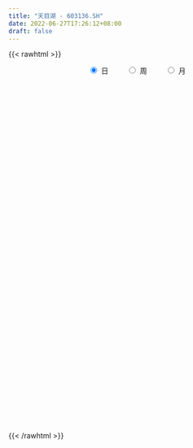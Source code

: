 ```yaml
---
title: "天目湖 - 603136.SH"
date: 2022-06-27T17:26:12+08:00
draft: false
---
```

{{< rawhtml >}}
    <div style="text-align: center">
        <label style="padding: 1rem;"><input style="margin-right: .5rem" type="radio" name="period" value="D" checked onclick="period_change(this)">日</label>
        <label style="padding: 1rem;"><input style="margin-right: .5rem" type="radio" name="period" value="W" onclick="period_change(this)">周</label>
        <label style="padding: 1rem;"><input style="margin-right: .5rem" type="radio" name="period" value="M" onclick="period_change(this)">月</label>
    </div>
    <div id="chart" style="height: 700px;"></div> 
    <script type="text/javascript">
        const D_v = [8301.5,8717.3,8606.35,27286.28,13444.5,8716.85,13090.55,23479.55,19096.98,13009.65,7937.5,6626.4,8146.2,7226.5,13324.55,9299.4,10079.35,9564.25,19450.95,16134.05,16281.64,14161.35,10843.9,23242.25,21114.6,19332.2,50102.29,16064.93,80029.88,56579.49,46301.75,33907.62,24985.47,16740.54,26411.29,12744.1,9527.5,7974.95,8690.85,7929.77,12294.28,14943.14,9795.61,7411.24,6852.3,7191.3,10772.05,7935.86,8553.55,7534.0,6078.65,12086.79,16429.6,10606.35,9790.18,7245.4,7280.85,6308.15,5731.8,7055.35,10404.95,12245.35,7563.2,9625.85,9578.55,21195.55,10333.08,12767.94,17950.29,20706.84,31766.15,18907.12,11429.74,15956.3,13615.9,16040.39,10275.6,10124.99,8467.0,17812.55,16937.5,9604.8,5644.87,19119.25,16031.2,12860.9,7247.75,6743.45,7678.74,7183.15,4328.7,6034.99,6621.75,7774.77,5954.45,10858.75,7603.65,7396.5,11316.9,12081.2,15111.56,9488.53,8370.45,3743.4,9186.12,19365.12,7359.15,7354.65,5584.1,3940.0,6652.3,3462.15,26601.8,23090.24,14418.73,13893.03,10793.22,9115.74,11028.11,10234.37,7314.2,9650.73,6078.35,4110.94,6713.16,11779.8,10529.46,6601.01,7854.61,3685.0,5479.31,4325.55,3459.5,3414.45,9258.57,13561.35,13747.12,11745.56,7658.5,14039.14,6895.0,8862.03,8751.98,6075.72,16385.62,8781.92,11113.42,5015.1,7265.5,5915.0,14895.59,12178.46,6725.41,5720.75,7648.82,5222.65,7811.2,6369.33,10675.55,7553.28,18897.4,10746.56,27096.6,24716.24,11068.75,13349.28,11284.8,18535.05,18015.75,15876.89,8727.0,14509.54,9223.5,16319.91,10128.15,14677.2,9660.4,12234.3,10908.85,15488.71,11338.11,11630.95,8210.78,9943.13,21041.94,5656.39,14667.79,12319.85,29395.06,30877.94,19727.86,15781.2,9219.97,14688.4,13590.27,9223.49,10656.93,16080.03,21575.86,16219.54,8984.04,9070.68,19181.77,22546.48,22153.58,21858.91,18584.11,14576.84,11165.68,15275.47,15722.61,15242.07,25153.84,19529.49,12436.39,12526.46,15915.09,10945.39,7610.14,9316.09,16604.57,20603.55,34016.77,22171.73,11447.75,12539.23,8206.06,7224.46,8746.39,15446.33,11563.22,14172.06,6779.11,11481.52,22934.17,12484.65,11010.62,16154.44,9249.25,8898.53,6773.46,6407.43,9046.17,8921.3,10581.13,8253.07,12993.48,10902.83,15607.23,11336.48,13361.45,17569.79,10083.74,12189.54,10436.03,15259.68,14851.42,11650.91,14993.32,14270.64,13894.73,11353.31,9385.14,10175.94,11095.64,13026.26,24174.76,11638.89,11220.11,11841.46,10795.15,8080.02,7113.87,15445.05,13659.1,14971.29,7073.24,15997.45,27594.01,10973.96,12090.6,26186.59,13368.5,18365.59,39864.8,20537.2,27937.15,10994.7,15948.04,12312.0,9072.24,7890.06,5674.26,50151.76,97297.27,99741.87,67109.85,48682.78,52431.26,38526.85,45100.79,95794.45,85844.07,60066.76,49288.53,58466.17,57591.77,49642.79,39614.63,81123.07,47777.79,34114.15,65746.94,75246.29,40000.36,39535.34,24863.93,24479.03,38409.71,38020.57,22966.35,19676.78,19234.81,16937.95,26621.17,28819.39,21618.75,26926.95,20717.96,31449.8,21395.65,18160.51,16993.1,20841.8,16797.01,17932.43,24180.4,17998.96,21924.6,23037.76,33090.8,35246.41,31939.6,16169.84,12422.73,13125.0,82413.39,54960.53,36176.09,29525.05,20693.96,21209.09,16075.8,20974.3,17387.79,9905.78,15651.5,17110.33,8946.98,7369.0,12479.46,16037.96,9813.47,10941.9,10314.26,7387.36,8044.86,16305.96,22209.05,36544.13,21575.8,18617.03,9178.03,12214.85,11954.97,13058.06,12034.92,13919.96,13915.21,10253.1,10224.15,23332.57,8836.74,20061.27,29171.17,15457.88,28095.68,41390.3,19629.46,17536.37,11447.18,6708.65,44992.68,18845.47,40665.55,18054.77,15361.17,35566.46,20173.23,74073.3,67079.84,69068.13,39425.68,33992.45,35792.06,53190.3,81242.34,56661.21,117617.3,142747.47,119952.62,76006.62,53334.5,67544.01,62038.13,54342.75,46370.07,34908.09,37233.56,36096.25,29132.68,29548.62,18783.66,83986.37,60500.24,53249.7,54470.72,53639.69,55568.96,40494.84,33979.97,31910.65,52944.66,51491.96,44650.39,29348.42,22748.12,18242.3,16250.1,21624.17,33598.53,37264.94,40921.05,42012.8,25770.79,122728.15,102560.13,152679.58,119166.13,166903.64,147130.48,128608.55,74645.06,65428.41,97553.61,154156.53,116494.52,104802.55,88260.44,116410.43,98409.72,97862.41,103217.56,82949.45,75282.33,67113.23,84650.54,94807.1,61343.36,109511.77,114062.65,93326.99,89935.07,85863.21,60619.06,54533.13,88622.14,120405.73,106214.6,132202.0,157047.03,101686.25,88573.9,76650.52,70571.85,61018.8,69743.89,48498.9,47275.97,79528.32,53343.88,91989.27,59310.89,75138.12,58608.2,44298.04,39864.01,79753.64,98747.19,106610.04]
const D_histogram = [0.0,-0.0146780627,-0.0217987322,0.0770722958,0.1329954283,0.1243034071,0.1448454502,0.0623266508,0.0942554274,0.0747755798,0.0673205511,0.0618962238,0.0272555005,-0.011180158,-0.0576121853,-0.1103198882,-0.0950235198,-0.0664067487,0.0087771602,0.0862128204,0.1512313833,0.184930607,0.1993641189,0.1788132306,0.128070085,0.142457769,0.309546544,0.5794734082,0.5244149351,0.5302817319,0.4668818192,0.4306111851,0.35227597,0.2534317502,0.0595448158,-0.1041128121,-0.1953344344,-0.2072094279,-0.240370673,-0.2539550288,-0.1863313168,-0.1092188195,-0.0554794335,-0.0669437674,-0.0757651373,-0.0701694774,-0.1048105072,-0.1728271162,-0.171011418,-0.195331025,-0.1673031151,-0.0488404966,0.050006726,0.1210528622,0.1476991973,0.1511648822,0.075119332,-0.0418416857,-0.1214233493,-0.1201591465,-0.029724127,0.0787432417,0.1371260597,0.2239232768,0.215617817,0.09850819,0.0595156393,-0.0032729023,-0.1006517302,-0.2705364589,-0.4616661733,-0.5203849965,-0.5677900578,-0.5264671625,-0.4853807831,-0.4729317776,-0.4939612296,-0.4833301394,-0.5135754842,-0.3975685242,-0.3571654563,-0.2882340134,-0.2228852167,-0.2418335479,-0.1965632237,-0.1359413873,-0.1087707077,-0.1330991118,-0.105164486,-0.0941985182,-0.0642340311,-0.0308059689,-0.0083763255,-0.0048459885,-0.0114208618,0.0711295302,0.0933714535,0.1249358508,0.1725293383,0.2394067467,0.3998351319,0.4576921909,0.5052574682,0.4833765942,0.5041673829,0.4856472921,0.398317681,0.2677006518,0.185112001,0.1205797172,0.0832364107,0.0468335676,0.143009777,0.3041527713,0.3335018606,0.3870746427,0.3602423351,0.2816846738,0.1818407886,0.0300786288,-0.1291070626,-0.269628579,-0.3470748325,-0.4005574713,-0.403394749,-0.3076881487,-0.3000362429,-0.3026202314,-0.3267491063,-0.284514746,-0.2060797836,-0.156460226,-0.1054481347,-0.1070511618,-0.1566205407,-0.1816065131,-0.1983948317,-0.2036073532,-0.1887017219,-0.188979306,-0.2378951135,-0.3020646024,-0.2689960277,-0.245662185,-0.1729336244,-0.1875356069,-0.258234497,-0.2972578101,-0.3564621428,-0.3918525007,-0.4446681035,-0.4229367329,-0.3680577088,-0.2823149929,-0.1912896609,-0.1102234708,-0.0681158289,-0.0218462738,0.0323142729,0.0546845424,0.2140997646,0.2999576356,0.4966235744,0.5304912874,0.4976263263,0.4662810972,0.3764802225,0.4357702591,0.5059105737,0.5741926289,0.593663969,0.6714271577,0.6894986719,0.6618941658,0.6234682439,0.6056564272,0.4848084721,0.3971451471,0.3658804194,0.3260979085,0.3263530259,0.303082507,0.2311341293,0.0776752499,0.0194790281,-0.0321616042,0.0060500331,0.0149612862,0.1530633638,0.2426596079,0.234700348,0.1763264989,0.124111647,0.1094821037,0.0512809531,-0.0517175685,-0.1262228558,-0.1206016841,-0.0532914161,-0.0496400502,-0.0661836461,-0.1294666792,-0.1080280457,-0.2417725513,-0.4492662695,-0.6138640599,-0.6847501845,-0.6935375304,-0.7015663336,-0.6228604859,-0.5339787864,-0.4159960979,-0.2850101815,-0.1974015374,-0.1232546531,-0.1051855072,-0.1172286868,-0.1351218214,-0.1318231012,-0.100436147,-0.109020018,-0.1228130691,-0.2933069096,-0.419032777,-0.4938368888,-0.5048739025,-0.4627264667,-0.4113731984,-0.3253718344,-0.2750272983,-0.2145825335,-0.1702701544,-0.1169442609,-0.0764521792,-0.0108527786,0.0472858338,0.1001453792,0.1875401762,0.2226491013,0.2283819143,0.2563627788,0.2553938803,0.2682955367,0.2515889173,0.2568318989,0.2488070054,0.259761257,0.2750632143,0.2578377888,0.2230928573,-0.3299468288,-0.6541573363,-0.8139028339,-0.8635265605,-0.8223278158,-0.713001581,-0.6033709405,-0.4819669034,-0.373765469,-0.2569613752,-0.1766787663,-0.1160730339,-0.0643311188,-0.0232633523,0.0217777791,0.0522205095,0.0526530665,0.0756146273,0.110044554,0.1591795923,0.178216899,0.1910252572,0.2173297332,0.2591535247,0.3002632673,0.2934136919,0.2849124107,0.2458160251,0.1615908581,0.1086481368,0.0561423547,0.0633326385,0.062107444,0.0842482109,0.1726502963,0.2126785113,0.2612853204,0.2725585032,0.2719830502,0.2633913636,0.2387763226,0.2093315314,0.1983476345,0.2794686445,0.4223642359,0.5457476837,0.5011324843,0.4628201661,0.4523862649,0.3964005874,0.3815420473,0.4632081047,0.4526182917,0.4749870726,0.4449208547,0.4310528761,0.3415664962,0.3100665776,0.2711836582,0.2118626722,0.0989623168,0.0296481023,0.0110023038,-0.0789559381,-0.1863795393,-0.2367908361,-0.2463710575,-0.2522697702,-0.2785893262,-0.2512377546,-0.2702412561,-0.3013708505,-0.2963006138,-0.3230146761,-0.3088016596,-0.3002482467,-0.2930916911,-0.2941759217,-0.2537492758,-0.1773581228,-0.1190396741,-0.0952563326,-0.1101029968,-0.14558026,-0.1649933806,-0.1754967931,-0.1603198752,-0.1677678197,-0.1720311866,-0.1494322232,-0.1395585089,-0.1493474282,-0.1655015478,-0.1423015564,-0.1125577876,-0.0800151816,-0.017247583,0.0407917324,0.0978373753,0.1363687227,0.1577740965,0.1963196629,0.1978297542,0.2030382672,0.1855783628,0.1792915288,0.170356034,0.1655841371,0.1492547677,0.128111759,0.0900899507,0.0490202602,0.0291412594,0.02607255,0.0042855225,0.0018928623,-0.0080061471,0.0174941309,0.0625290038,0.1351734095,0.143787335,0.1159561557,0.0983853916,0.0911333885,0.0643561932,0.0514868986,0.0255559051,0.0380497316,0.0445296952,0.0225483915,0.0119087926,0.0491136857,0.0593611065,0.089692045,0.144856405,0.1721587804,0.2152738984,0.2093897744,0.1847504449,0.139653617,0.1035636526,0.0671167492,0.0653889428,0.0540932783,-0.0431407428,-0.0722574416,-0.1029372056,-0.0376654509,-0.0368425104,-0.0317016418,-0.0278806777,-0.0575707683,-0.1014719066,-0.1970581503,-0.1485483537,-0.1172254877,-0.0335940323,0.0389489506,0.1989295004,0.3117005886,0.3959177452,0.3433252298,0.3148093933,0.3079052753,0.3199507004,0.2946494108,0.171928027,0.0541756184,-0.0588802705,-0.0971995016,-0.1253737237,-0.1167086106,-0.1438538037,-0.0672488906,-0.0309479887,-0.1104478295,-0.1547254711,-0.1512784037,-0.2128426393,-0.2182685007,-0.2866433848,-0.3883213243,-0.3234156201,-0.2397268128,-0.127046011,-0.038825184,-0.025992954,-0.0367755673,-0.0763885081,-0.1062939936,-0.1034161847,-0.0722474755,0.0160274782,0.0492776247,0.1974318099,0.422152679,0.4511017087,0.5839044472,0.5877987014,0.7122919305,0.5704582808,0.4126971643,0.2586642648,0.1418948458,0.121926017,0.2514672037,0.132311729,-0.0212672619,-0.1608813134,-0.3274529427,-0.3635966139,-0.524589084,-0.5167975172,-0.4369074852,-0.5026436304,-0.5529555564,-0.4735540005,-0.3612441239,-0.2703863154,-0.1205397022,-0.0012891258,-0.0012758924,-0.0511072124,-0.0171323207,0.0210418144,0.0374626617,0.0597244292,0.1628397762,0.2866052463,0.3727765805,0.4625647702,0.455046845,0.3310130996,0.2577597815,0.1742766834,0.0424121495,-0.0357416668,-0.1666733138,-0.2143133421,-0.1895311957,-0.1808501549,-0.1210388985,-0.0645867547,-0.1030350519,-0.1042646037,-0.1233455531,-0.165097561,-0.1074516143,0.0333305887,0.0821951829]
const D_fast = [0.0,-0.0183475783,-0.0309179309,0.0872211711,0.1763931607,0.1987769912,0.2555303969,0.1885932601,0.2440858936,0.243299941,0.25267505,0.2627247787,0.2348979305,0.1936672326,0.1328321589,0.052544484,0.0440849724,0.0561000563,0.1334782553,0.2324671206,0.3352935293,0.4152254047,0.4794999464,0.5036523657,0.4849267413,0.5349288676,0.7794042786,1.1941994949,1.2702447556,1.4086819854,1.4620025274,1.5333846897,1.543118467,1.5076321847,1.3286314543,1.1389456233,0.9988903925,0.935213042,0.8419591287,0.7648860156,0.7859268984,0.8357346909,0.8756042185,0.8474039427,0.8196412886,0.807694579,0.7468509225,0.6356275344,0.5946903781,0.5215380148,0.507740146,0.6139926403,0.7253415444,0.8266508962,0.8902220305,0.931478936,0.8742132188,0.7467917798,0.6368542787,0.608078695,0.6910826827,0.8192358619,0.9119001947,1.054678231,1.1002772255,1.007794646,0.9836810051,0.920074238,0.7975324775,0.5600136341,0.2534673764,0.064652304,-0.1247002718,-0.2149941671,-0.2952529835,-0.4010369224,-0.5455566817,-0.6557581264,-0.8143973423,-0.7977825133,-0.8466708094,-0.8497978699,-0.8401703774,-0.9195770955,-0.9234475773,-0.8968110877,-0.896833085,-0.954436267,-0.9527927627,-0.9653764245,-0.9514704452,-0.9257438752,-0.9054083132,-0.9030894733,-0.9125195621,-0.8121867875,-0.7666020008,-0.7038036409,-0.6130778188,-0.4863487237,-0.2259615556,-0.0536814488,0.1201981955,0.2191614701,0.3659941045,0.4688858367,0.4811356459,0.4174437796,0.3811331291,0.3467457746,0.3302115707,0.3055171195,0.4374457732,0.6746269603,0.7873515148,0.9376929576,1.0009212338,0.9927847409,0.9384010529,0.7941585503,0.6026960932,0.3947674321,0.2305524704,0.0769304638,-0.0267555011,-0.007970938,-0.075328093,-0.1535671393,-0.2593832907,-0.2882776169,-0.2613626005,-0.2508580993,-0.2262080417,-0.2545738593,-0.3432983733,-0.413685974,-0.4800730005,-0.5361873603,-0.5684571595,-0.6159795701,-0.724369156,-0.8640547955,-0.8982352277,-0.9363169313,-0.9068217767,-0.968307661,-1.1035651754,-1.216902941,-1.3652228094,-1.4985762924,-1.6625589212,-1.7465617337,-1.7836971369,-1.7685331692,-1.7253302524,-1.6718199301,-1.6467412453,-1.6059332587,-1.5436941437,-1.5076527386,-1.2947125752,-1.1338652954,-0.813043463,-0.6465529282,-0.5550113076,-0.4697862624,-0.4654670815,-0.2972344802,-0.1006165221,0.1112136903,0.2791010227,0.5247210007,0.715167183,0.8530362183,0.9704773574,1.1040796475,1.1044338104,1.1160567722,1.1762621493,1.2180041155,1.2998474894,1.3523475972,1.3381827519,1.204142685,1.1508162202,1.0911351868,1.1308593324,1.143510907,1.3198788255,1.4701399717,1.5208557987,1.5065635743,1.4853766342,1.4981176168,1.4527367045,1.3368087908,1.2307477895,1.2062185403,1.2602059542,1.2514473075,1.2183578002,1.1227080973,1.1171397193,0.9229520759,0.6031417903,0.2850779849,0.0430043142,-0.1391674143,-0.3225878009,-0.3995970747,-0.4442100718,-0.4302264078,-0.3704930367,-0.3322347769,-0.288901556,-0.2971287868,-0.3384791382,-0.3901527281,-0.4198097832,-0.4135318658,-0.4493707412,-0.4938670596,-0.7376876275,-0.9681716892,-1.1664350232,-1.3036905125,-1.3772246934,-1.4287147247,-1.4240563193,-1.4424686077,-1.4356694763,-1.4339246358,-1.4098348076,-1.3884557706,-1.3255695647,-1.2556094939,-1.1777136037,-1.0434337626,-0.9526625622,-0.8898342705,-0.7977627113,-0.7348831398,-0.6549075992,-0.6087169893,-0.539266033,-0.4850891751,-0.4091946092,-0.3251268484,-0.2778928267,-0.2568645439,-0.8923909371,-1.3801407788,-1.7433619848,-2.0088673516,-2.1732505608,-2.2421747212,-2.2833868159,-2.2824745047,-2.2677144374,-2.2151506875,-2.1790377701,-2.1474502962,-2.1117911608,-2.0765392324,-2.0260536562,-1.9825557984,-1.9689599748,-1.9270947572,-1.865153692,-1.7762237556,-1.7126322241,-1.6520675516,-1.5714306424,-1.4648184697,-1.3486429103,-1.2821390627,-1.2194122413,-1.1970546206,-1.2408820731,-1.2666627601,-1.3051329535,-1.2821095101,-1.2678078436,-1.224605024,-1.0930403645,-0.9998425217,-0.8859143825,-0.8065015739,-0.7390812643,-0.68182511,-0.6467460704,-0.6238579788,-0.585254967,-0.4342667958,-0.1857801455,0.0740402232,0.1547081449,0.2321008682,0.3347635333,0.3778780026,0.4584049744,0.6558730579,0.7584378179,0.8995533669,0.9807173627,1.0746126031,1.0705178473,1.1165345731,1.1454475683,1.1390922503,1.0509324742,0.9890302851,0.9731350626,0.8634378362,0.7094193502,0.5998103443,0.5286373586,0.4596712033,0.3637043158,0.3282464487,0.2416826332,0.1352103262,0.0662054095,-0.0412623219,-0.1042497204,-0.170758369,-0.2368747363,-0.3115029473,-0.3345136203,-0.3024619981,-0.2739034679,-0.2739342095,-0.316306623,-0.3881789512,-0.4488404169,-0.5032180277,-0.5281210786,-0.5775109779,-0.6247821415,-0.6395412339,-0.6645571469,-0.7116829232,-0.7692124297,-0.7815878274,-0.7799835056,-0.767444695,-0.7089889922,-0.6407517436,-0.5592467569,-0.4866232288,-0.4257743309,-0.3381488488,-0.2871813189,-0.2312132392,-0.2022785529,-0.1637425046,-0.130088991,-0.0934648536,-0.0724805311,-0.0615956,-0.0770949207,-0.1059095461,-0.1185032321,-0.1150538039,-0.1357694508,-0.1376888955,-0.1495894416,-0.1197156309,-0.059048507,0.0473892511,0.0919500102,0.0931078699,0.1001334537,0.1156647977,0.1049766507,0.1049790808,0.0854370636,0.1074433229,0.1250557104,0.1087115045,0.1010491038,0.1505324183,0.1756201158,0.2283740655,0.3197525267,0.3900945972,0.4870281898,0.5334915095,0.5550397912,0.5448563675,0.5346573163,0.5149896002,0.5296090295,0.5318366845,0.4238174777,0.3766364185,0.3202223531,0.3760777451,0.367690058,0.3649055162,0.3617563108,0.3176735282,0.2484044133,0.1035536319,0.1149263402,0.1169428342,0.1921757816,0.2744560021,0.4841689269,0.6748651624,0.8580617552,0.8913005473,0.941487059,1.0115592599,1.1035923602,1.1519534232,1.0722140462,0.9680055422,0.8402295857,0.7776104791,0.7180928261,0.6975807865,0.6344721426,0.694264833,0.7228287377,0.6157169395,0.5327579302,0.4983853966,0.3836105012,0.3236175147,0.1835817843,-0.0151764863,-0.031124687,-0.0073675829,0.0735517161,0.1520662471,0.1584002386,0.1384237335,0.0797136656,0.0232346817,0.0002584445,0.0133652848,0.1056471081,0.1512166607,0.3487287983,0.6789878373,0.8207122941,1.0994911444,1.250335074,1.5529012857,1.5536822062,1.4990953808,1.4097285475,1.32843284,1.3389455153,1.531353503,1.4452759606,1.2863801542,1.1065457743,0.8581109094,0.7310680847,0.4389283435,0.317520531,0.2881836918,0.096786639,-0.0917641761,-0.1307511204,-0.1087522748,-0.085491045,0.0342206426,0.1531489376,0.1528431978,0.0902350747,0.1199268863,0.1633614749,0.1891479877,0.2263408625,0.3701661535,0.5655829353,0.7449484146,0.9503777968,1.0566215829,1.0153411124,1.0065277396,0.9666138124,0.8453523159,0.7582630829,0.5856631074,0.4844447436,0.4618440911,0.4253125931,0.454864125,0.4951695801,0.4309625198,0.4036668171,0.3537494795,0.2707230813,0.3015061245,0.4506209746,0.5200343645]
const D_slow = [0.0,-0.0036695157,-0.0091191987,0.0101488753,0.0433977323,0.0744735841,0.1106849467,0.1262666094,0.1498304662,0.1685243612,0.1853544989,0.2008285549,0.20764243,0.2048473905,0.1904443442,0.1628643721,0.1391084922,0.122506805,0.1247010951,0.1462543002,0.184062146,0.2302947977,0.2801358275,0.3248391351,0.3568566564,0.3924710986,0.4698577346,0.6147260867,0.7458298204,0.8784002534,0.9951207082,1.1027735045,1.190842497,1.2542004346,1.2690866385,1.2430584355,1.1942248269,1.1424224699,1.0823298017,1.0188410445,0.9722582152,0.9449535104,0.931083652,0.9143477101,0.8954064258,0.8778640565,0.8516614297,0.8084546506,0.7657017961,0.7168690399,0.6750432611,0.6628331369,0.6753348184,0.705598034,0.7425228333,0.7803140538,0.7990938868,0.7886334654,0.7582776281,0.7282378415,0.7208068097,0.7404926201,0.7747741351,0.8307549543,0.8846594085,0.909286456,0.9241653658,0.9233471403,0.8981842077,0.830550093,0.7151335497,0.5850373005,0.4430897861,0.3114729954,0.1901277997,0.0718948552,-0.0515954521,-0.172427987,-0.3008218581,-0.4002139891,-0.4895053532,-0.5615638565,-0.6172851607,-0.6777435476,-0.7268843536,-0.7608697004,-0.7880623773,-0.8213371553,-0.8476282768,-0.8711779063,-0.8872364141,-0.8949379063,-0.8970319877,-0.8982434848,-0.9010987003,-0.8833163177,-0.8599734543,-0.8287394916,-0.7856071571,-0.7257554704,-0.6257966874,-0.5113736397,-0.3850592727,-0.2642151241,-0.1381732784,-0.0167614554,0.0828179649,0.1497431278,0.1960211281,0.2261660574,0.24697516,0.2586835519,0.2944359962,0.370474189,0.4538496542,0.5506183149,0.6406788986,0.7111000671,0.7565602643,0.7640799215,0.7318031558,0.6643960111,0.5776273029,0.4774879351,0.3766392479,0.2997172107,0.2247081499,0.1490530921,0.0673658155,-0.003762871,-0.0552828169,-0.0943978734,-0.120759907,-0.1475226975,-0.1866778326,-0.2320794609,-0.2816781688,-0.3325800071,-0.3797554376,-0.4270002641,-0.4864740425,-0.5619901931,-0.6292392,-0.6906547463,-0.7338881524,-0.7807720541,-0.8453306783,-0.9196451309,-1.0087606666,-1.1067237918,-1.2178908176,-1.3236250008,-1.4156394281,-1.4862181763,-1.5340405915,-1.5615964592,-1.5786254164,-1.5840869849,-1.5760084167,-1.5623372811,-1.5088123399,-1.433822931,-1.3096670374,-1.1770442155,-1.052637634,-0.9360673597,-0.841947304,-0.7330047393,-0.6065270958,-0.4629789386,-0.3145629464,-0.1467061569,0.025668511,0.1911420525,0.3470091135,0.4984232203,0.6196253383,0.7189116251,0.8103817299,0.891906207,0.9734944635,1.0492650903,1.1070486226,1.1264674351,1.1313371921,1.123296791,1.1248092993,1.1285496209,1.1668154618,1.2274803638,1.2861554508,1.3302370755,1.3612649872,1.3886355131,1.4014557514,1.3885263593,1.3569706453,1.3268202243,1.3134973703,1.3010873577,1.2845414462,1.2521747764,1.225167765,1.1647246272,1.0524080598,0.8989420448,0.7277544987,0.5543701161,0.3789785327,0.2232634112,0.0897687146,-0.0142303099,-0.0854828552,-0.1348332396,-0.1656469029,-0.1919432796,-0.2212504514,-0.2550309067,-0.287986682,-0.3130957188,-0.3403507232,-0.3710539905,-0.4443807179,-0.5491389122,-0.6725981344,-0.79881661,-0.9144982267,-1.0173415263,-1.0986844849,-1.1674413094,-1.2210869428,-1.2636544814,-1.2928905466,-1.3120035914,-1.3147167861,-1.3028953276,-1.2778589829,-1.2309739388,-1.1753116635,-1.1182161849,-1.0541254902,-0.9902770201,-0.9232031359,-0.8603059066,-0.7960979319,-0.7338961805,-0.6689558663,-0.6001900627,-0.5357306155,-0.4799574012,-0.5624441084,-0.7259834424,-0.9294591509,-1.145340791,-1.350922745,-1.5291731402,-1.6800158754,-1.8005076012,-1.8939489685,-1.9581893123,-2.0023590038,-2.0313772623,-2.047460042,-2.0532758801,-2.0478314353,-2.0347763079,-2.0216130413,-2.0027093845,-1.975198246,-1.9354033479,-1.8908491232,-1.8430928089,-1.7887603756,-1.7239719944,-1.6489061776,-1.5755527546,-1.5043246519,-1.4428706457,-1.4024729311,-1.3753108969,-1.3612753082,-1.3454421486,-1.3299152876,-1.3088532349,-1.2656906608,-1.212521033,-1.1471997029,-1.0790600771,-1.0110643145,-0.9452164736,-0.885522393,-0.8331895101,-0.7836026015,-0.7137354404,-0.6081443814,-0.4717074605,-0.3464243394,-0.2307192979,-0.1176227317,-0.0185225848,0.076862927,0.1926649532,0.3058195261,0.4245662943,0.535796508,0.643559727,0.7289513511,0.8064679955,0.87426391,0.9272295781,0.9519701573,0.9593821829,0.9621327588,0.9423937743,0.8957988895,0.8366011804,0.7750084161,0.7119409735,0.642293642,0.5794842033,0.5119238893,0.4365811767,0.3625060232,0.2817523542,0.2045519393,0.1294898776,0.0562169548,-0.0173270256,-0.0807643445,-0.1251038752,-0.1548637938,-0.1786778769,-0.2062036261,-0.2425986911,-0.2838470363,-0.3277212346,-0.3678012034,-0.4097431583,-0.4527509549,-0.4901090107,-0.524998638,-0.562335495,-0.603710882,-0.639286271,-0.667425718,-0.6874295134,-0.6917414091,-0.681543476,-0.6570841322,-0.6229919515,-0.5835484274,-0.5344685117,-0.4850110731,-0.4342515063,-0.3878569156,-0.3430340334,-0.3004450249,-0.2590489907,-0.2217352988,-0.189707359,-0.1671848714,-0.1549298063,-0.1476444915,-0.1411263539,-0.1400549733,-0.1395817577,-0.1415832945,-0.1372097618,-0.1215775108,-0.0877841585,-0.0518373247,-0.0228482858,0.0017480621,0.0245314092,0.0406204575,0.0534921822,0.0598811585,0.0693935913,0.0805260152,0.086163113,0.0891403112,0.1014187326,0.1162590092,0.1386820205,0.1748961217,0.2179358168,0.2717542914,0.324101735,0.3702893463,0.4052027505,0.4310936637,0.447872851,0.4642200867,0.4777434062,0.4669582205,0.4488938601,0.4231595587,0.413743196,0.4045325684,0.396607158,0.3896369885,0.3752442965,0.3498763198,0.3006117822,0.2634746938,0.2341683219,0.2257698138,0.2355070515,0.2852394266,0.3631645737,0.46214401,0.5479753175,0.6266776658,0.7036539846,0.7836416597,0.8573040124,0.9002860192,0.9138299238,0.8991098562,0.8748099808,0.8434665498,0.8142893972,0.7783259462,0.7615137236,0.7537767264,0.726164769,0.6874834013,0.6496638003,0.5964531405,0.5418860153,0.4702251691,0.3731448381,0.292290933,0.2323592298,0.2005977271,0.1908914311,0.1843931926,0.1751993008,0.1561021737,0.1295286753,0.1036746292,0.0856127603,0.0896196299,0.101939036,0.1512969885,0.2568351582,0.3696105854,0.5155866972,0.6625363726,0.8406093552,0.9832239254,1.0863982165,1.1510642827,1.1865379941,1.2170194984,1.2798862993,1.3129642316,1.3076474161,1.2674270877,1.1855638521,1.0946646986,0.9635174276,0.8343180483,0.725091177,0.5994302694,0.4611913803,0.3428028801,0.2524918492,0.1848952703,0.1547603448,0.1544380633,0.1541190902,0.1413422871,0.137059207,0.1423196606,0.151685326,0.1666164333,0.2073263773,0.2789776889,0.3721718341,0.4878130266,0.6015747379,0.6843280128,0.7487679581,0.792337129,0.8029401664,0.7940047497,0.7523364212,0.6987580857,0.6513752868,0.606162748,0.5759030234,0.5597563348,0.5339975718,0.5079314208,0.4770950326,0.4358206423,0.4089577387,0.4172903859,0.4378391816]
const D_data = [['2020-06-04', 23.68, 23.81, 23.52, 23.93],['2020-06-05', 23.79, 23.58, 23.43, 23.8],['2020-06-08', 23.58, 23.6, 23.3, 23.8],['2020-06-09', 23.6, 25.2, 23.6, 25.87],['2020-06-10', 25.68, 25.17, 24.52, 25.7],['2020-06-11', 25.2, 24.6, 24.58, 25.28],['2020-06-12', 24.4, 25.12, 23.65, 25.49],['2020-06-15', 24.99, 23.76, 23.76, 25.44],['2020-06-16', 23.79, 25.14, 23.79, 25.42],['2020-06-17', 25.19, 24.62, 24.26, 25.51],['2020-06-18', 24.4, 24.78, 24.24, 24.95],['2020-06-19', 24.6, 24.85, 24.5, 25.25],['2020-06-22', 24.83, 24.44, 24.33, 24.96],['2020-06-23', 24.93, 24.23, 24.14, 24.93],['2020-06-24', 24.2, 23.9, 23.69, 24.46],['2020-06-29', 23.62, 23.51, 23.18, 23.69],['2020-06-30', 23.52, 24.2, 23.52, 24.58],['2020-07-01', 24.24, 24.44, 24.03, 24.5],['2020-07-02', 24.5, 25.3, 24.35, 25.66],['2020-07-03', 25.37, 25.8, 25.13, 26.25],['2020-07-06', 25.79, 26.15, 25.55, 26.36],['2020-07-07', 26.0, 26.19, 25.88, 26.85],['2020-07-08', 26.16, 26.27, 25.83, 26.79],['2020-07-09', 26.45, 26.01, 25.82, 27.34],['2020-07-10', 26.64, 25.61, 25.46, 26.74],['2020-07-13', 25.64, 26.49, 25.36, 26.7],['2020-07-14', 26.77, 29.14, 26.32, 29.14],['2020-07-15', 30.92, 32.05, 30.05, 32.05],['2020-07-16', 33.98, 29.1, 28.85, 34.36],['2020-07-17', 27.5, 30.27, 27.0, 30.9],['2020-07-20', 29.0, 29.78, 27.37, 30.44],['2020-07-21', 28.94, 30.36, 28.56, 32.03],['2020-07-22', 30.2, 30.0, 28.98, 31.45],['2020-07-23', 29.74, 29.68, 28.71, 30.2],['2020-07-24', 31.64, 28.0, 28.0, 31.64],['2020-07-27', 27.72, 27.57, 26.81, 28.28],['2020-07-28', 27.5, 27.84, 27.3, 28.17],['2020-07-29', 27.85, 28.56, 27.32, 28.7],['2020-07-30', 28.56, 28.15, 27.01, 29.3],['2020-07-31', 28.18, 28.22, 27.9, 28.93],['2020-08-03', 28.69, 29.35, 28.29, 29.77],['2020-08-04', 29.35, 29.88, 29.1, 31.18],['2020-08-05', 29.68, 30.01, 29.52, 31.0],['2020-08-06', 30.37, 29.39, 29.11, 30.37],['2020-08-07', 29.29, 29.44, 29.09, 30.18],['2020-08-10', 29.69, 29.68, 29.08, 30.08],['2020-08-11', 29.88, 29.15, 29.11, 31.15],['2020-08-12', 29.15, 28.46, 28.14, 29.3],['2020-08-13', 28.51, 29.13, 28.51, 29.37],['2020-08-14', 28.8, 28.7, 28.01, 29.09],['2020-08-17', 28.64, 29.32, 28.46, 29.5],['2020-08-18', 29.32, 30.86, 28.88, 30.99],['2020-08-19', 30.9, 31.3, 30.08, 32.4],['2020-08-20', 31.35, 31.58, 30.61, 32.1],['2020-08-21', 31.57, 31.5, 30.73, 32.18],['2020-08-24', 31.51, 31.52, 30.71, 32.24],['2020-08-25', 31.19, 30.53, 30.35, 31.93],['2020-08-26', 30.58, 29.62, 29.38, 31.13],['2020-08-27', 29.85, 29.6, 29.3, 30.12],['2020-08-28', 29.62, 30.41, 28.87, 30.95],['2020-08-31', 30.47, 31.82, 30.01, 32.36],['2020-09-01', 31.98, 32.71, 31.1, 33.98],['2020-09-02', 33.07, 32.73, 32.02, 33.2],['2020-09-03', 32.8, 33.74, 32.53, 34.69],['2020-09-04', 33.22, 33.06, 32.71, 34.63],['2020-09-07', 33.58, 31.61, 31.08, 34.49],['2020-09-08', 32.05, 32.36, 31.03, 33.58],['2020-09-09', 32.5, 31.94, 31.4, 33.23],['2020-09-10', 32.39, 31.16, 30.98, 33.5],['2020-09-11', 31.5, 29.5, 29.26, 31.5],['2020-09-14', 29.89, 28.07, 27.02, 29.89],['2020-09-15', 27.77, 28.75, 26.81, 28.89],['2020-09-16', 28.49, 28.24, 27.58, 28.61],['2020-09-17', 28.87, 28.95, 28.26, 29.58],['2020-09-18', 28.14, 28.8, 27.8, 29.07],['2020-09-21', 29.13, 28.22, 27.8, 29.13],['2020-09-22', 27.99, 27.39, 27.03, 28.21],['2020-09-23', 27.26, 27.35, 27.08, 27.84],['2020-09-24', 27.33, 26.35, 26.31, 27.33],['2020-09-25', 26.6, 28.0, 26.3, 28.78],['2020-09-28', 27.98, 27.11, 27.01, 28.39],['2020-09-29', 27.75, 27.43, 26.9, 27.75],['2020-09-30', 27.65, 27.46, 27.06, 27.89],['2020-10-09', 27.52, 26.25, 26.11, 27.75],['2020-10-12', 25.94, 26.85, 25.3, 27.04],['2020-10-13', 26.93, 27.09, 26.38, 27.15],['2020-10-14', 27.04, 26.7, 26.45, 27.04],['2020-10-15', 26.78, 25.85, 25.84, 26.78],['2020-10-16', 25.92, 26.3, 25.61, 26.45],['2020-10-19', 26.28, 25.99, 25.63, 26.45],['2020-10-20', 25.83, 26.15, 25.72, 26.29],['2020-10-21', 26.27, 26.2, 25.85, 26.34],['2020-10-22', 25.95, 26.07, 25.76, 26.29],['2020-10-23', 26.2, 25.77, 25.68, 26.2],['2020-10-26', 25.6, 25.5, 25.31, 25.73],['2020-10-27', 25.22, 26.72, 25.22, 27.09],['2020-10-28', 26.51, 26.19, 26.13, 27.16],['2020-10-29', 26.19, 26.42, 25.5, 26.84],['2020-10-30', 26.59, 26.84, 26.28, 27.66],['2020-11-02', 26.56, 27.45, 26.18, 27.86],['2020-11-03', 27.48, 29.4, 27.45, 29.5],['2020-11-04', 29.4, 28.97, 28.25, 29.41],['2020-11-05', 28.95, 29.45, 28.32, 29.87],['2020-11-06', 29.54, 29.0, 28.64, 29.54],['2020-11-09', 29.05, 29.9, 28.83, 30.02],['2020-11-10', 31.99, 29.8, 28.86, 31.99],['2020-11-11', 29.46, 29.01, 28.88, 29.48],['2020-11-12', 29.5, 28.16, 28.07, 29.5],['2020-11-13', 27.99, 28.39, 27.95, 28.6],['2020-11-16', 28.8, 28.37, 28.07, 28.8],['2020-11-17', 28.13, 28.55, 28.0, 28.84],['2020-11-18', 28.18, 28.45, 28.11, 28.77],['2020-11-19', 28.35, 30.39, 28.27, 31.3],['2020-11-20', 30.54, 32.13, 29.9, 32.68],['2020-11-23', 31.77, 31.31, 31.05, 32.9],['2020-11-24', 31.31, 32.2, 31.01, 32.69],['2020-11-25', 32.75, 31.65, 31.55, 33.27],['2020-11-26', 32.05, 31.07, 30.73, 32.53],['2020-11-27', 31.48, 30.61, 29.94, 31.48],['2020-11-30', 30.66, 29.47, 29.3, 30.66],['2020-12-01', 28.84, 28.6, 28.11, 28.9],['2020-12-02', 28.35, 27.96, 27.77, 28.79],['2020-12-03', 27.94, 28.0, 27.6, 28.15],['2020-12-04', 28.01, 27.72, 27.63, 28.01],['2020-12-07', 27.97, 27.94, 27.62, 28.66],['2020-12-08', 27.94, 29.19, 27.8, 29.3],['2020-12-09', 29.03, 28.16, 28.09, 29.15],['2020-12-10', 28.16, 27.83, 27.64, 28.47],['2020-12-11', 27.83, 27.25, 26.5, 27.83],['2020-12-14', 27.12, 27.89, 27.06, 28.2],['2020-12-15', 28.19, 28.47, 27.62, 28.64],['2020-12-16', 28.48, 28.3, 27.88, 28.69],['2020-12-17', 28.26, 28.47, 28.11, 28.67],['2020-12-18', 28.66, 27.84, 27.83, 28.66],['2020-12-21', 27.84, 26.97, 26.8, 28.32],['2020-12-22', 26.95, 26.91, 26.35, 27.46],['2020-12-23', 26.75, 26.71, 26.3, 27.34],['2020-12-24', 26.71, 26.59, 26.39, 27.39],['2020-12-25', 26.59, 26.66, 25.78, 26.98],['2020-12-28', 26.39, 26.3, 25.06, 26.49],['2020-12-29', 26.2, 25.32, 25.28, 26.2],['2020-12-30', 25.2, 24.53, 24.2, 25.21],['2020-12-31', 24.52, 25.35, 24.2, 25.64],['2021-01-04', 25.01, 25.08, 24.81, 25.46],['2021-01-05', 25.11, 25.69, 23.84, 26.08],['2021-01-06', 25.3, 24.5, 24.42, 25.43],['2021-01-07', 24.55, 23.27, 23.16, 24.55],['2021-01-08', 23.15, 23.02, 22.73, 23.56],['2021-01-11', 22.9, 22.1, 22.02, 23.0],['2021-01-12', 22.1, 21.69, 21.51, 22.42],['2021-01-13', 21.73, 20.73, 20.7, 21.79],['2021-01-14', 20.7, 21.05, 20.45, 21.27],['2021-01-15', 20.95, 21.16, 20.85, 21.54],['2021-01-18', 21.16, 21.46, 21.0, 21.63],['2021-01-19', 21.18, 21.6, 21.18, 21.96],['2021-01-20', 21.39, 21.6, 21.39, 21.94],['2021-01-21', 21.57, 21.15, 21.08, 21.68],['2021-01-22', 21.07, 21.18, 20.58, 21.38],['2021-01-25', 21.26, 21.33, 20.92, 22.24],['2021-01-26', 21.5, 20.95, 20.56, 21.76],['2021-01-27', 20.81, 23.05, 20.71, 23.05],['2021-01-28', 22.9, 22.79, 22.61, 23.49],['2021-01-29', 22.75, 25.07, 22.7, 25.07],['2021-02-01', 25.2, 23.89, 22.56, 25.5],['2021-02-02', 23.17, 23.31, 23.05, 23.65],['2021-02-03', 23.22, 23.4, 22.75, 24.74],['2021-02-04', 23.91, 22.55, 22.49, 23.91],['2021-02-05', 22.59, 24.55, 22.3, 24.81],['2021-02-08', 24.11, 25.32, 23.81, 25.33],['2021-02-09', 24.84, 26.03, 24.33, 26.1],['2021-02-10', 25.77, 26.07, 25.5, 26.35],['2021-02-18', 26.69, 27.54, 26.69, 28.29],['2021-02-19', 27.28, 27.59, 27.05, 28.29],['2021-02-22', 27.49, 27.55, 26.53, 27.85],['2021-02-23', 27.43, 27.79, 26.73, 28.18],['2021-02-24', 27.78, 28.45, 27.48, 29.33],['2021-02-25', 28.4, 27.3, 27.0, 28.4],['2021-02-26', 26.36, 27.6, 26.3, 28.3],['2021-03-01', 27.44, 28.4, 27.44, 28.77],['2021-03-02', 28.47, 28.5, 27.7, 29.2],['2021-03-03', 28.59, 29.29, 28.16, 29.97],['2021-03-04', 29.0, 29.33, 29.0, 29.68],['2021-03-05', 29.29, 28.83, 28.2, 29.32],['2021-03-08', 28.69, 27.48, 27.38, 28.92],['2021-03-09', 27.48, 28.3, 26.91, 29.29],['2021-03-10', 28.12, 28.24, 27.65, 28.63],['2021-03-11', 28.17, 29.48, 27.77, 29.8],['2021-03-12', 29.25, 29.41, 29.03, 30.18],['2021-03-15', 29.01, 31.66, 29.01, 32.35],['2021-03-16', 31.2, 32.0, 30.88, 33.5],['2021-03-17', 31.63, 31.37, 30.98, 32.24],['2021-03-18', 30.81, 30.91, 30.75, 31.98],['2021-03-19', 30.29, 31.0, 30.29, 31.5],['2021-03-22', 30.62, 31.58, 30.62, 31.97],['2021-03-23', 31.37, 31.1, 30.31, 31.57],['2021-03-24', 31.02, 30.3, 30.0, 31.02],['2021-03-25', 30.39, 30.3, 29.19, 31.23],['2021-03-26', 30.1, 31.21, 30.07, 32.2],['2021-03-29', 30.71, 32.3, 30.71, 32.76],['2021-03-30', 32.05, 31.84, 30.89, 32.3],['2021-03-31', 31.74, 31.69, 31.02, 32.02],['2021-04-01', 31.85, 30.99, 30.5, 31.85],['2021-04-02', 31.2, 32.02, 30.7, 32.88],['2021-04-06', 31.44, 29.8, 29.3, 31.58],['2021-04-07', 29.32, 27.83, 27.61, 29.65],['2021-04-08', 27.51, 27.07, 26.98, 28.0],['2021-04-09', 27.2, 27.2, 26.45, 27.34],['2021-04-12', 27.46, 27.3, 27.13, 27.77],['2021-04-13', 27.3, 26.77, 26.5, 27.66],['2021-04-14', 26.62, 27.56, 26.62, 27.79],['2021-04-15', 27.4, 27.7, 27.05, 28.12],['2021-04-16', 27.72, 28.25, 27.38, 28.41],['2021-04-19', 28.19, 28.8, 28.05, 29.65],['2021-04-20', 28.56, 28.64, 28.0, 29.55],['2021-04-21', 28.51, 28.76, 28.35, 29.3],['2021-04-22', 28.66, 28.19, 28.13, 28.87],['2021-04-23', 28.13, 27.71, 27.4, 28.45],['2021-04-26', 27.71, 27.42, 27.06, 28.27],['2021-04-27', 27.36, 27.5, 27.12, 27.72],['2021-04-28', 27.5, 27.81, 27.05, 27.91],['2021-04-29', 27.86, 27.24, 26.46, 27.87],['2021-04-30', 27.3, 26.97, 26.78, 28.41],['2021-05-06', 26.97, 24.28, 24.27, 26.98],['2021-05-07', 24.4, 23.68, 23.51, 24.53],['2021-05-10', 23.28, 23.32, 23.21, 23.66],['2021-05-11', 23.24, 23.38, 23.2, 23.9],['2021-05-12', 23.39, 23.62, 22.79, 23.67],['2021-05-13', 23.35, 23.5, 23.3, 23.86],['2021-05-14', 23.51, 23.86, 23.4, 24.16],['2021-05-17', 23.85, 23.38, 23.2, 23.86],['2021-05-18', 23.38, 23.44, 23.28, 23.66],['2021-05-19', 23.02, 23.19, 22.76, 23.5],['2021-05-20', 23.21, 23.27, 23.05, 23.36],['2021-05-21', 23.57, 23.1, 23.04, 23.57],['2021-05-24', 22.99, 23.48, 22.37, 23.65],['2021-05-25', 23.34, 23.55, 23.31, 23.75],['2021-05-26', 23.44, 23.66, 23.44, 23.7],['2021-05-27', 23.69, 24.41, 23.63, 24.46],['2021-05-28', 24.38, 24.08, 24.01, 24.4],['2021-05-31', 23.96, 23.84, 23.48, 23.96],['2021-06-01', 23.86, 24.25, 23.79, 24.35],['2021-06-02', 24.25, 24.02, 23.9, 24.25],['2021-06-03', 24.15, 24.3, 24.15, 24.82],['2021-06-04', 24.18, 24.0, 23.91, 24.42],['2021-06-07', 23.91, 24.33, 23.77, 24.38],['2021-06-08', 24.4, 24.25, 23.75, 24.4],['2021-06-09', 24.25, 24.6, 24.04, 24.85],['2021-06-10', 24.6, 24.85, 24.3, 24.95],['2021-06-11', 25.0, 24.57, 24.55, 25.6],['2021-06-15', 24.57, 24.33, 23.94, 24.95],['2021-06-16', 16.63, 16.12, 16.08, 17.16],['2021-06-17', 15.97, 16.12, 15.65, 16.32],['2021-06-18', 15.97, 16.16, 15.85, 16.34],['2021-06-21', 16.19, 16.15, 15.98, 16.3],['2021-06-22', 16.2, 16.41, 16.1, 16.45],['2021-06-23', 16.41, 16.85, 16.41, 17.07],['2021-06-24', 16.75, 16.69, 16.52, 16.94],['2021-06-25', 16.71, 16.78, 16.71, 17.19],['2021-06-28', 16.88, 16.63, 16.51, 16.97],['2021-06-29', 16.8, 16.82, 16.54, 16.9],['2021-06-30', 16.83, 16.44, 16.34, 16.87],['2021-07-01', 16.48, 16.17, 16.15, 16.48],['2021-07-02', 16.06, 16.0, 15.95, 16.28],['2021-07-05', 15.96, 15.79, 15.71, 16.16],['2021-07-06', 15.81, 15.78, 15.52, 15.96],['2021-07-07', 15.65, 15.54, 15.5, 15.84],['2021-07-08', 15.59, 15.0, 14.88, 15.59],['2021-07-09', 15.03, 15.11, 14.76, 15.14],['2021-07-12', 15.17, 15.2, 15.04, 15.29],['2021-07-13', 15.2, 15.44, 15.11, 15.46],['2021-07-14', 15.33, 15.11, 15.04, 15.43],['2021-07-15', 15.12, 15.0, 14.94, 15.14],['2021-07-16', 15.0, 15.18, 14.82, 15.22],['2021-07-19', 15.11, 15.5, 14.92, 15.53],['2021-07-20', 15.38, 15.7, 15.32, 15.85],['2021-07-21', 15.6, 15.2, 15.12, 15.68],['2021-07-22', 15.1, 15.15, 15.03, 15.28],['2021-07-23', 15.1, 14.64, 14.52, 15.1],['2021-07-26', 14.53, 13.7, 13.5, 14.53],['2021-07-27', 13.6, 13.63, 13.58, 13.85],['2021-07-28', 13.55, 13.22, 13.2, 13.65],['2021-07-29', 13.13, 13.7, 13.13, 14.07],['2021-07-30', 13.56, 13.47, 13.36, 13.7],['2021-08-02', 13.27, 13.69, 12.88, 13.83],['2021-08-03', 13.69, 14.74, 13.68, 14.86],['2021-08-04', 14.54, 14.46, 14.27, 14.9],['2021-08-05', 14.34, 14.83, 14.34, 15.04],['2021-08-06', 14.83, 14.58, 14.53, 14.83],['2021-08-09', 14.66, 14.53, 14.33, 14.7],['2021-08-10', 14.59, 14.48, 14.3, 14.7],['2021-08-11', 14.48, 14.26, 14.2, 14.54],['2021-08-12', 14.27, 14.11, 14.05, 14.39],['2021-08-13', 14.19, 14.28, 14.02, 14.29],['2021-08-16', 14.7, 15.71, 14.6, 15.71],['2021-08-17', 16.0, 17.28, 15.85, 17.28],['2021-08-18', 17.08, 18.07, 16.82, 18.35],['2021-08-19', 17.3, 16.54, 16.3, 17.51],['2021-08-20', 16.72, 16.74, 16.21, 17.1],['2021-08-23', 17.02, 17.3, 16.72, 17.75],['2021-08-24', 17.3, 16.88, 16.6, 17.43],['2021-08-25', 17.1, 17.52, 16.94, 17.66],['2021-08-26', 17.5, 19.27, 17.21, 19.27],['2021-08-27', 18.8, 18.71, 18.25, 19.92],['2021-08-30', 18.53, 19.58, 18.35, 19.59],['2021-08-31', 19.1, 19.34, 19.02, 19.77],['2021-09-01', 19.1, 19.86, 18.8, 20.4],['2021-09-02', 19.79, 19.04, 18.71, 19.96],['2021-09-03', 19.02, 19.81, 18.7, 19.91],['2021-09-06', 19.65, 19.88, 19.2, 20.0],['2021-09-07', 19.54, 19.68, 18.82, 20.71],['2021-09-08', 19.47, 18.8, 18.58, 19.47],['2021-09-09', 18.89, 19.04, 18.45, 19.25],['2021-09-10', 19.29, 19.59, 19.08, 20.8],['2021-09-13', 19.0, 18.51, 17.65, 19.16],['2021-09-14', 18.4, 17.78, 17.78, 18.74],['2021-09-15', 17.74, 18.02, 17.29, 18.37],['2021-09-16', 18.02, 18.29, 17.84, 18.4],['2021-09-17', 18.29, 18.2, 17.65, 18.39],['2021-09-22', 18.58, 17.74, 17.01, 18.6],['2021-09-23', 17.74, 18.29, 17.15, 18.3],['2021-09-24', 18.03, 17.6, 17.5, 18.47],['2021-09-27', 17.55, 17.15, 17.05, 17.76],['2021-09-28', 17.23, 17.35, 16.87, 17.56],['2021-09-29', 17.26, 16.69, 16.54, 17.26],['2021-09-30', 16.87, 16.95, 16.74, 17.28],['2021-10-08', 16.95, 16.72, 16.6, 17.5],['2021-10-11', 16.61, 16.52, 16.21, 16.94],['2021-10-12', 16.44, 16.2, 15.81, 16.52],['2021-10-13', 16.01, 16.6, 16.01, 16.73],['2021-10-14', 16.6, 17.18, 16.39, 17.39],['2021-10-15', 17.1, 17.18, 16.86, 17.43],['2021-10-18', 16.98, 16.86, 16.76, 17.39],['2021-10-19', 16.86, 16.29, 16.29, 17.01],['2021-10-20', 16.28, 15.76, 15.7, 16.39],['2021-10-21', 15.71, 15.65, 15.52, 15.87],['2021-10-22', 15.5, 15.5, 15.4, 15.9],['2021-10-25', 15.5, 15.65, 15.11, 15.91],['2021-10-26', 15.68, 15.2, 15.15, 15.68],['2021-10-27', 15.33, 15.01, 14.89, 15.65],['2021-10-28', 15.08, 15.2, 14.75, 15.41],['2021-10-29', 14.75, 14.94, 14.66, 15.27],['2021-11-01', 14.79, 14.5, 14.34, 14.79],['2021-11-02', 14.49, 14.14, 14.04, 14.59],['2021-11-03', 14.14, 14.44, 13.97, 14.57],['2021-11-04', 14.68, 14.47, 14.28, 14.72],['2021-11-05', 14.4, 14.5, 14.4, 14.67],['2021-11-08', 14.84, 15.0, 14.84, 15.95],['2021-11-09', 14.73, 15.18, 14.56, 15.7],['2021-11-10', 15.19, 15.44, 14.85, 15.51],['2021-11-11', 15.13, 15.47, 15.05, 15.56],['2021-11-12', 15.36, 15.45, 15.26, 15.55],['2021-11-15', 15.46, 15.89, 15.31, 16.0],['2021-11-16', 16.03, 15.62, 15.62, 16.04],['2021-11-17', 15.84, 15.78, 15.51, 16.17],['2021-11-18', 15.7, 15.56, 15.44, 15.88],['2021-11-19', 15.56, 15.73, 15.52, 15.78],['2021-11-22', 15.66, 15.75, 15.36, 15.8],['2021-11-23', 15.8, 15.86, 15.7, 16.28],['2021-11-24', 15.72, 15.75, 15.57, 15.88],['2021-11-25', 15.79, 15.67, 15.62, 15.95],['2021-11-26', 15.51, 15.36, 15.23, 15.51],['2021-11-29', 14.99, 15.14, 14.85, 15.18],['2021-11-30', 15.11, 15.25, 15.09, 15.49],['2021-12-01', 15.3, 15.4, 15.18, 15.43],['2021-12-02', 15.47, 15.09, 15.06, 15.66],['2021-12-03', 15.14, 15.25, 15.0, 15.35],['2021-12-06', 15.29, 15.1, 15.07, 15.3],['2021-12-07', 15.16, 15.57, 15.16, 15.79],['2021-12-08', 15.6, 16.02, 15.42, 16.07],['2021-12-09', 16.02, 16.75, 16.0, 16.9],['2021-12-10', 16.51, 16.27, 16.14, 16.69],['2021-12-13', 16.15, 15.86, 15.72, 16.15],['2021-12-14', 15.86, 15.95, 15.75, 16.0],['2021-12-15', 15.93, 16.09, 15.81, 16.22],['2021-12-16', 16.0, 15.82, 15.6, 16.07],['2021-12-17', 15.82, 15.94, 15.67, 16.1],['2021-12-20', 15.82, 15.71, 15.56, 15.96],['2021-12-21', 15.68, 16.19, 15.68, 16.25],['2021-12-22', 16.27, 16.21, 16.11, 16.53],['2021-12-23', 16.24, 15.85, 15.81, 16.27],['2021-12-24', 15.87, 15.93, 15.82, 16.26],['2021-12-27', 15.93, 16.64, 15.85, 16.8],['2021-12-28', 16.57, 16.49, 16.41, 16.73],['2021-12-29', 16.5, 16.93, 16.28, 17.1],['2021-12-30', 16.91, 17.59, 16.73, 17.96],['2021-12-31', 17.56, 17.62, 17.35, 17.79],['2022-01-04', 17.51, 18.2, 17.25, 18.25],['2022-01-05', 18.08, 17.9, 17.85, 18.85],['2022-01-06', 17.9, 17.79, 17.54, 18.14],['2022-01-07', 17.64, 17.53, 17.53, 18.03],['2022-01-10', 17.38, 17.58, 17.11, 17.78],['2022-01-11', 17.66, 17.51, 17.41, 17.88],['2022-01-12', 17.5, 17.96, 17.46, 18.52],['2022-01-13', 17.84, 17.92, 17.66, 18.1],['2022-01-14', 17.75, 16.62, 16.41, 18.1],['2022-01-17', 16.73, 17.15, 16.41, 17.25],['2022-01-18', 17.29, 16.96, 16.62, 17.4],['2022-01-19', 17.03, 18.26, 16.8, 18.5],['2022-01-20', 18.54, 17.66, 17.5, 18.54],['2022-01-21', 18.83, 17.76, 17.61, 19.25],['2022-01-24', 17.39, 17.8, 17.2, 18.27],['2022-01-25', 17.68, 17.33, 17.13, 18.32],['2022-01-26', 17.32, 16.94, 16.8, 17.88],['2022-01-27', 16.94, 15.84, 15.8, 16.99],['2022-01-28', 15.9, 17.42, 15.75, 17.42],['2022-02-07', 17.89, 17.35, 16.71, 17.89],['2022-02-08', 17.3, 18.29, 17.26, 18.68],['2022-02-09', 18.37, 18.61, 18.18, 18.88],['2022-02-10', 18.65, 20.47, 18.31, 20.47],['2022-02-11', 20.67, 20.87, 20.22, 22.33],['2022-02-14', 20.87, 21.39, 20.36, 22.48],['2022-02-15', 20.6, 20.13, 19.36, 20.67],['2022-02-16', 20.17, 20.56, 19.99, 20.97],['2022-02-17', 20.56, 21.08, 19.79, 21.79],['2022-02-18', 20.8, 21.69, 20.28, 22.1],['2022-02-21', 23.0, 21.55, 20.53, 23.2],['2022-02-22', 21.3, 20.24, 19.96, 21.3],['2022-02-23', 20.23, 19.87, 19.66, 20.55],['2022-02-24', 19.7, 19.43, 19.07, 20.4],['2022-02-25', 19.43, 20.02, 19.26, 20.07],['2022-02-28', 20.0, 20.0, 18.85, 20.0],['2022-03-01', 20.0, 20.43, 19.74, 20.68],['2022-03-02', 20.2, 19.94, 19.77, 20.57],['2022-03-03', 19.94, 21.4, 19.81, 21.93],['2022-03-04', 20.91, 21.27, 20.37, 21.6],['2022-03-07', 20.59, 19.75, 19.14, 20.81],['2022-03-08', 19.41, 19.85, 18.91, 20.58],['2022-03-09', 19.83, 20.31, 18.99, 20.5],['2022-03-10', 20.31, 19.28, 19.26, 20.75],['2022-03-11', 18.33, 19.71, 17.92, 20.09],['2022-03-14', 18.85, 18.59, 18.44, 19.38],['2022-03-15', 18.44, 17.5, 17.49, 18.95],['2022-03-16', 18.5, 19.25, 18.14, 19.25],['2022-03-17', 19.99, 19.7, 18.97, 20.19],['2022-03-18', 19.67, 20.48, 19.35, 20.85],['2022-03-21', 20.06, 20.68, 20.06, 20.76],['2022-03-22', 20.56, 20.01, 19.8, 20.64],['2022-03-23', 20.04, 19.72, 19.58, 20.19],['2022-03-24', 19.89, 19.2, 19.14, 19.89],['2022-03-25', 19.21, 19.08, 18.78, 19.59],['2022-03-28', 18.7, 19.35, 18.42, 20.22],['2022-03-29', 19.41, 19.74, 19.2, 20.5],['2022-03-30', 19.74, 20.77, 19.35, 20.77],['2022-03-31', 20.85, 20.45, 20.11, 21.15],['2022-04-01', 20.45, 22.5, 20.4, 22.5],['2022-04-06', 22.28, 24.75, 22.05, 24.75],['2022-04-07', 24.24, 23.38, 23.03, 24.7],['2022-04-08', 22.92, 25.6, 22.92, 25.72],['2022-04-11', 24.35, 24.91, 23.16, 25.28],['2022-04-12', 23.99, 27.4, 23.6, 27.4],['2022-04-13', 26.2, 24.66, 24.66, 28.15],['2022-04-14', 23.32, 24.19, 22.8, 25.42],['2022-04-15', 24.14, 23.82, 23.59, 25.2],['2022-04-18', 23.12, 23.88, 22.9, 24.45],['2022-04-19', 23.71, 25.0, 23.49, 25.88],['2022-04-20', 24.8, 27.5, 24.76, 27.5],['2022-04-21', 26.7, 24.75, 24.75, 26.9],['2022-04-22', 23.79, 23.81, 23.28, 25.85],['2022-04-25', 22.1, 23.3, 22.1, 24.6],['2022-04-26', 23.98, 22.11, 21.31, 24.6],['2022-04-27', 21.65, 23.08, 21.0, 23.2],['2022-04-28', 23.0, 20.77, 20.77, 23.0],['2022-04-29', 20.5, 22.18, 20.32, 22.5],['2022-05-05', 21.72, 23.05, 21.11, 23.18],['2022-05-06', 22.19, 20.98, 20.76, 22.65],['2022-05-09', 20.05, 20.51, 19.96, 21.37],['2022-05-10', 20.39, 21.86, 19.76, 22.56],['2022-05-11', 22.23, 22.5, 22.19, 23.61],['2022-05-12', 22.12, 22.56, 21.96, 23.08],['2022-05-13', 22.88, 23.82, 21.6, 24.3],['2022-05-16', 23.88, 24.14, 23.19, 25.28],['2022-05-17', 23.8, 22.99, 22.67, 24.04],['2022-05-18', 21.89, 22.23, 21.0, 22.8],['2022-05-19', 22.03, 23.23, 21.79, 24.2],['2022-05-20', 23.0, 23.5, 22.83, 23.71],['2022-05-23', 22.9, 23.42, 22.4, 23.7],['2022-05-24', 23.32, 23.66, 22.47, 24.97],['2022-05-25', 23.4, 25.13, 23.18, 26.03],['2022-05-26', 24.87, 26.22, 24.23, 26.22],['2022-05-27', 25.71, 26.63, 24.98, 27.48],['2022-05-30', 26.4, 27.55, 26.26, 29.29],['2022-05-31', 26.83, 27.0, 25.72, 27.44],['2022-06-01', 26.57, 25.59, 25.56, 27.6],['2022-06-02', 25.65, 26.03, 24.72, 26.47],['2022-06-06', 25.92, 25.76, 25.0, 26.6],['2022-06-07', 26.0, 24.77, 24.6, 26.0],['2022-06-08', 24.74, 24.99, 23.72, 25.0],['2022-06-09', 24.56, 23.79, 23.6, 24.89],['2022-06-10', 23.97, 24.3, 23.65, 24.65],['2022-06-13', 23.71, 25.08, 23.32, 25.2],['2022-06-14', 24.6, 24.91, 24.32, 25.29],['2022-06-15', 24.9, 25.7, 24.53, 27.18],['2022-06-16', 25.66, 25.98, 25.31, 26.08],['2022-06-17', 25.5, 24.85, 24.25, 26.0],['2022-06-20', 24.84, 25.2, 24.6, 26.18],['2022-06-21', 25.5, 24.9, 24.65, 25.68],['2022-06-22', 24.85, 24.4, 24.2, 25.06],['2022-06-23', 24.4, 25.64, 24.12, 26.4],['2022-06-24', 25.73, 27.25, 25.31, 27.55],['2022-06-27', 27.28, 26.72, 26.72, 28.41]]
const W_v = [211.0,159619.17,397464.42,155947.38,245534.61,211180.7,208626.5,199941.77,137077.96,77634.89,57157.3,40601.71,64975.61,33644.0,57512.33,78000.49,52233.82,38089.36,42675.74,24768.17,11860.07,41422.94,45744.36,58561.91,53861.46,70678.09,39906.96,87225.96,54171.74,68194.49,24934.85,39495.16,54260.62,72946.98,123639.11,126438.77,64569.74,44705.92,44065.0,36020.31,36178.61,35624.19,39635.47,22799.0,28062.71,19680.0,22380.0,24642.0,27584.0,32631.42,28789.99,19285.7,23614.9,22828.0,22549.0,31149.79,25788.44,85384.67,69855.32,51020.91,31766.53,22792.55,22703.02,27295.83,14656.64,27985.3,39985.29,26619.17,24175.7,30813.0,43378.02,75947.13,103557.78,69986.63,81065.79,94967.05,67581.82,59723.58,80947.72,69292.21,26375.05,44112.85,29339.09,27125.6,51936.46,29556.45,27614.26,36974.27,49510.62,57880.83,48113.84,30417.69,18368.85,18764.9,28271.25,120527.68,97678.11,44970.32,91696.83,57037.12,120461.43,181041.78,20986.7,67487.8,89595.62,45336.38,58309.26,93616.05,86796.11,62776.82,34742.89,28671.4,34524.47,46292.64,46893.48,43898.48,51529.51,62049.87,89501.72,88345.81,50143.54,79304.88,158352.46,65481.07,77270.68,89134.09,58725.2,48167.03,101816.32,65100.6,65642.6,81935.61,64853.57,64305.2,38466.16,37469.92,72806.84,71144.53,70150.08,28697.25,64528.0,85643.74,222108.79,148346.67,46867.17,51296.57,41986.76,54991.57,33621.55,49417.9,82953.7,91675.21,62720.53,32187.17,19119.25,50562.04,31943.36,43130.25,48795.14,48849.14,63746.49,59248.83,37388.59,43478.04,20363.81,55971.1,38548.15,47371.78,46979.96,32772.75,74969.39,78954.12,42619.64,23733.04,63019.96,57577.4,63629.1,105002.03,64239.12,75031.89,85143.08,71982.67,85561.27,65079.74,56188.5,48163.89,59442.24,71833.13,40046.89,58337.74,52351.46,64387.58,63897.14,70111.49,49050.61,67146.13,90213.66,117699.44,50896.6,362983.53,317697.42,275056.02,268376.58,204124.95,99396.63,82470.71,28819.39,122109.11,90724.85,120232.52,108903.58,223769.02,85552.76,61557.27,54494.95,104679.8,65022.94,60347.34,96859.63,106651.81,122659.53,163228.93,245358.16,451458.62,378875.88,208950.72,221951.57,257423.91,214977.63,108213.11,179568.11,377967.86,636453.8600000001,538435.6200000001,504160.56,158231.78,417426.0,443806.98,501977.6,423957.7,297109.41,359310.48,321271.08,106610.04]
const W_histogram = [0.0,1.3357037037,1.6454510077,1.5780640692,1.7420159769,1.8641793328,1.5870132568,1.5082567823,1.1205904106,0.6011075474,-0.014700186,-0.4683906802,-0.6552196066,-0.8415488954,-0.8212353969,-0.6859115475,-0.6844194714,-0.7780923775,-1.3133785049,-1.573014892,-1.6088602128,-1.5046352296,-1.2170101457,-1.08519894,-0.9323171367,-0.6176793221,-0.402451393,-0.1348143687,-0.2207462015,-0.2322717832,-0.2796285233,-0.2531499017,-0.1154715854,0.0804831672,0.2891070422,0.3957971337,0.2425636704,-0.0163271641,-0.0866025244,-0.2568614946,-0.2677647379,-0.2950295444,-0.2934335183,-0.4582341787,-0.5970301425,-0.6872776645,-0.7446276545,-0.6943297841,-0.5756999698,-0.5104069104,-0.4010316654,-0.3352165295,-0.5406209074,-0.5919522247,-0.5401207746,-0.317901271,-0.1714799044,0.27050682,0.4597853325,0.5792565527,0.5905930722,0.5181726099,0.5209528953,0.5280529669,0.5184159137,0.565896871,0.5720091534,0.5403573853,0.3922897069,0.3874445734,0.4564232423,0.72528479,0.9147815315,0.9582759293,1.1553217993,1.294611038,1.2610881123,0.3089249449,-0.3644353474,-0.8569124197,-1.1361318954,-1.3748635787,-1.5068378028,-1.5353805825,-1.3479563839,-1.2437957321,-1.107656447,-0.8686554477,-0.7084724455,-0.4704562484,-0.2895107925,-0.2067686153,-0.1109488383,-0.0410585567,-0.0203466891,0.2499376226,0.3217625506,0.3693594069,0.4801202363,0.5284821444,0.6507802134,0.7381353958,0.7239370774,0.5277567911,0.4971818577,0.5000371549,0.5276619208,0.62432047,0.68628232,0.6514852023,0.5582952238,0.5348648752,0.4862446265,0.4558233489,0.4648062493,0.4899366961,0.4614891105,0.4196827704,0.1301458447,-0.1179020955,-0.2354144785,-0.1495411577,-0.2371025416,-0.2361477532,-0.2628257056,-0.2799369004,-0.2748387442,-0.3250222914,-0.1735493703,-0.065962031,0.0513869452,0.1590129283,0.0732982079,0.0187845062,-0.0510105387,-0.0717254074,-0.0291577331,0.0987724497,0.1577647936,0.1267001702,0.2224096098,0.2586754953,0.5647082907,0.5802395195,0.5704593213,0.6078445768,0.5463644063,0.6508094491,0.6040439807,0.7022555408,0.4882792066,0.2712521728,0.0566899305,-0.1286163364,-0.3283361559,-0.4454618671,-0.5406782154,-0.513830224,-0.3411497087,-0.2621137702,0.0322886151,0.1104909535,-0.0385982356,-0.1678071293,-0.2097529054,-0.3072841786,-0.4421385476,-0.6574033149,-0.8802905703,-0.9742877669,-0.7333767255,-0.5749450272,-0.3450165844,-0.0815422337,0.0929674603,0.2802134027,0.4235062926,0.5952291946,0.6863444553,0.758886276,0.4549607596,0.3045778265,0.1561514518,0.0036127325,-0.3062504701,-0.4763327694,-0.6087900568,-0.5982907949,-0.5650226241,-0.4764580324,-0.9298740945,-1.1208314357,-1.2240645639,-1.2711322559,-1.2163670497,-1.1368022666,-1.0834786325,-0.9014240148,-0.7361552927,-0.4122567052,-0.0362423294,0.2972871541,0.5017868696,0.538882673,0.5182960557,0.4582622146,0.4024096373,0.3952226947,0.2814445875,0.177655954,0.0928225067,0.1128119037,0.1544393956,0.1656135642,0.1733295372,0.2501924031,0.2796418382,0.2976139575,0.4152618955,0.4746754988,0.4410620243,0.4807239947,0.4686886388,0.6656820231,0.8140061738,0.7632887269,0.7750824441,0.6443444967,0.5783505278,0.4165938349,0.5099461129,0.7367181481,0.7221180085,0.6683072413,0.4878330388,0.2637591302,0.2813262965,0.24712349,0.4018729309,0.4279859227,0.2990137676,0.224420941,0.3053734806,0.2918934134]
const W_fast = [0.0,1.6696296296,2.3907396856,2.7178687643,3.3173246663,3.9055328554,4.0251200935,4.3234278146,4.2159090456,3.8467030693,3.2272202893,2.6564321251,2.305798297,1.9090817844,1.7240864337,1.6879323962,1.5183196044,1.230123604,0.3664928503,-0.2863972598,-0.7244576337,-0.996391458,-1.0130189104,-1.1525074398,-1.2327049207,-1.0724869366,-0.9578718557,-0.7239384236,-0.8650568068,-0.9346503342,-1.0519142052,-1.0887230591,-0.979912639,-0.7638370947,-0.4829364592,-0.2772970842,-0.3698896299,-0.6328622555,-0.7247882469,-0.9592625907,-1.0371070185,-1.138129211,-1.2098915646,-1.4892507696,-1.7773042691,-2.0393712072,-2.2828781108,-2.4061626864,-2.4314578646,-2.4937665328,-2.4846492041,-2.5026382007,-2.8431978054,-3.0425171788,-3.1257159223,-2.9829717365,-2.8794203461,-2.3698069166,-2.065582071,-1.8012967126,-1.6423119251,-1.5851892349,-1.4521707257,-1.3130574124,-1.1930904871,-1.0041353121,-0.8550207413,-0.7515831631,-0.8015784148,-0.709562405,-0.5264779254,-0.0762951802,0.3418969442,0.6249603243,1.1108366441,1.5737786423,1.8555277446,0.9805958135,0.2161266844,-0.4905784929,-1.0538309425,-1.6362785204,-2.1449621952,-2.5573501205,-2.7069150179,-2.9137032991,-3.0544781257,-3.0326409884,-3.0495760975,-2.9291739625,-2.8206062048,-2.7895561814,-2.721473614,-2.6618479716,-2.6462227763,-2.3134540589,-2.1611884933,-2.0212517852,-1.7904608968,-1.6099784526,-1.3249853302,-1.0530962989,-0.8863103479,-0.9505514365,-0.8568309055,-0.7289663196,-0.5694260734,-0.3166874068,-0.0831549767,0.0449192061,0.0913030336,0.2015889038,0.2745298117,0.3580643714,0.4832488341,0.6308634549,0.717788147,0.7809024995,0.5239020349,0.2463785708,0.0700125682,0.1185005996,-0.0283364197,-0.0864185696,-0.1788029484,-0.2658983682,-0.3295098981,-0.4609490181,-0.3528634396,-0.2617666081,-0.1315708956,0.0158083196,-0.0515818488,-0.101399424,-0.1839471035,-0.2225933241,-0.1873150831,-0.0346917878,0.0637417545,0.0643521736,0.2156640157,0.3165987749,0.763808643,0.9243997517,1.0572343839,1.2465807836,1.3216917146,1.5888391197,1.6930846465,1.9668600918,1.8749535592,1.7257395687,1.5253498089,1.307889458,1.0260855995,0.7975944215,0.5672085194,0.4655989548,0.5529920429,0.5664995388,0.8689740779,0.9747991547,0.8160604068,0.6448997307,0.5505157283,0.3761634104,0.1307744045,-0.2488411916,-0.6918010894,-1.0293702278,-0.9718033678,-0.9571079263,-0.8134336296,-0.5703448373,-0.3725932783,-0.1152939852,0.1338754778,0.4544056784,0.717107053,0.9793704427,0.7891851162,0.7149466397,0.605558128,0.4539225918,0.0674967717,-0.22166872,-0.5063235216,-0.6453969585,-0.7533844437,-0.7839343601,-1.4698189457,-1.9409841459,-2.3502334151,-2.7150841711,-2.9644107273,-3.1690465109,-3.3865925349,-3.4298939209,-3.4486640219,-3.2278296108,-2.8608758173,-2.4530245453,-2.1230781123,-1.9512616408,-1.8422742441,-1.7877425316,-1.7429926995,-1.6513739684,-1.6947909288,-1.7541655737,-1.8157933944,-1.7676010215,-1.6873636807,-1.634786121,-1.5837377637,-1.4443267971,-1.3449669024,-1.2525912938,-1.0311278819,-0.8530454039,-0.7763933724,-0.6165504032,-0.5114135995,-0.1479997093,0.2038259847,0.3439307196,0.5494950478,0.5798432246,0.6584368877,0.6008286535,0.8216674597,1.2326190319,1.3985483945,1.5118144375,1.4532984948,1.2951643687,1.3830631091,1.4106411751,1.6658588487,1.7989683213,1.744749608,1.7262620167,1.8835579264,1.9430512126]
const W_slow = [0.0,0.3339259259,0.7452886779,1.1398046951,1.5753086894,2.0413535226,2.4381068368,2.8151710323,3.095318635,3.2455955218,3.2419204753,3.1248228053,2.9610179036,2.7506306798,2.5453218306,2.3738439437,2.2027390758,2.0082159815,1.6798713552,1.2866176322,0.884402579,0.5082437716,0.2039912352,-0.0673084998,-0.300387784,-0.4548076145,-0.5554204627,-0.5891240549,-0.6443106053,-0.7023785511,-0.7722856819,-0.8355731573,-0.8644410537,-0.8443202619,-0.7720435013,-0.6730942179,-0.6124533003,-0.6165350913,-0.6381857225,-0.7024010961,-0.7693422806,-0.8430996667,-0.9164580462,-1.0310165909,-1.1802741266,-1.3520935427,-1.5382504563,-1.7118329023,-1.8557578948,-1.9833596224,-2.0836175387,-2.1674216711,-2.302576898,-2.4505649541,-2.5855951478,-2.6650704655,-2.7079404416,-2.6403137366,-2.5253674035,-2.3805532653,-2.2329049973,-2.1033618448,-1.973123621,-1.8411103793,-1.7115064008,-1.5700321831,-1.4270298947,-1.2919405484,-1.1938681217,-1.0970069783,-0.9829011677,-0.8015799702,-0.5728845874,-0.333315605,-0.0444851552,0.2791676043,0.5944396324,0.6716708686,0.5805620318,0.3663339268,0.082300953,-0.2614149417,-0.6381243924,-1.021969538,-1.358958634,-1.669907567,-1.9468216788,-2.1639855407,-2.3411036521,-2.4587177142,-2.5310954123,-2.5827875661,-2.6105247757,-2.6207894149,-2.6258760871,-2.5633916815,-2.4829510438,-2.3906111921,-2.2705811331,-2.138460597,-1.9757655436,-1.7912316947,-1.6102474253,-1.4783082276,-1.3540127631,-1.2290034744,-1.0970879942,-0.9410078767,-0.7694372967,-0.6065659961,-0.4669921902,-0.3332759714,-0.2117148148,-0.0977589775,0.0184425848,0.1409267588,0.2562990364,0.361219729,0.3937561902,0.3642806663,0.3054270467,0.2680417573,0.2087661219,0.1497291836,0.0840227572,0.0140385321,-0.0546711539,-0.1359267268,-0.1793140693,-0.1958045771,-0.1829578408,-0.1432046087,-0.1248800567,-0.1201839302,-0.1329365648,-0.1508679167,-0.15815735,-0.1334642375,-0.0940230391,-0.0623479966,-0.0067455941,0.0579232797,0.1991003524,0.3441602322,0.4867750626,0.6387362068,0.7753273083,0.9380296706,1.0890406658,1.264604551,1.3866743526,1.4544873959,1.4686598785,1.4365057944,1.3544217554,1.2430562886,1.1078867348,0.9794291788,0.8941417516,0.8286133091,0.8366854628,0.8643082012,0.8546586423,0.81270686,0.7602686336,0.683447589,0.5729129521,0.4085621234,0.1884894808,-0.0550824609,-0.2384266423,-0.3821628991,-0.4684170452,-0.4888026036,-0.4655607385,-0.3955073879,-0.2896308147,-0.1408235161,0.0307625977,0.2204841667,0.3342243566,0.4103688132,0.4494066762,0.4503098593,0.3737472418,0.2546640494,0.1024665352,-0.0471061635,-0.1883618195,-0.3074763276,-0.5399448513,-0.8201527102,-1.1261688512,-1.4439519152,-1.7480436776,-2.0322442442,-2.3031139024,-2.5284699061,-2.7125087292,-2.8155729056,-2.8246334879,-2.7503116994,-2.624864982,-2.4901443137,-2.3605702998,-2.2460047462,-2.1454023368,-2.0465966632,-1.9762355163,-1.9318215278,-1.9086159011,-1.8804129252,-1.8418030763,-1.8003996852,-1.7570673009,-1.6945192002,-1.6246087406,-1.5502052512,-1.4463897774,-1.3277209027,-1.2174553966,-1.0972743979,-0.9801022382,-0.8136817325,-0.610180189,-0.4193580073,-0.2255873963,-0.0645012721,0.0800863599,0.1842348186,0.3117213468,0.4959008838,0.676430386,0.8435071963,0.965465456,1.0314052385,1.1017368126,1.1635176851,1.2639859179,1.3709823985,1.4457358404,1.5018410757,1.5781844458,1.6511577992]
const W_data = [['2017-09-29', 23.62, 34.29, 23.62, 34.29],['2017-10-13', 37.72, 55.22, 37.72, 55.22],['2017-10-20', 57.98, 48.1, 47.8, 59.38],['2017-10-27', 48.14, 45.46, 45.11, 48.89],['2017-11-03', 44.99, 50.15, 42.0, 51.91],['2017-11-10', 50.98, 52.11, 49.3, 55.0],['2017-11-17', 52.34, 48.39, 47.66, 54.97],['2017-11-24', 48.88, 51.53, 47.8, 56.88],['2017-12-01', 50.0, 47.87, 45.1, 50.2],['2017-12-08', 47.5, 44.9, 42.1, 47.5],['2017-12-15', 45.0, 41.31, 40.5, 45.45],['2017-12-22', 41.27, 40.7, 39.68, 41.8],['2017-12-29', 40.6, 42.29, 38.8, 43.32],['2018-01-05', 42.11, 41.09, 41.0, 42.4],['2018-01-12', 41.0, 42.94, 40.5, 43.63],['2018-01-19', 42.62, 44.55, 41.4, 45.38],['2018-01-26', 43.8, 43.02, 42.22, 44.6],['2018-02-02', 43.03, 41.29, 38.5, 43.08],['2018-02-09', 41.5, 33.47, 33.38, 41.98],['2018-02-14', 33.48, 33.82, 33.48, 34.75],['2018-02-23', 34.2, 34.7, 33.9, 34.77],['2018-03-02', 35.5, 35.49, 35.0, 36.39],['2018-03-09', 35.45, 37.81, 35.24, 37.92],['2018-03-16', 38.04, 36.08, 35.63, 39.98],['2018-03-23', 35.99, 36.28, 35.1, 39.0],['2018-03-30', 35.02, 38.9, 35.02, 39.46],['2018-04-04', 39.03, 38.61, 37.78, 39.7],['2018-04-13', 38.12, 40.28, 38.08, 41.8],['2018-04-20', 39.6, 36.11, 35.01, 40.28],['2018-04-27', 36.1, 36.5, 36.1, 40.36],['2018-05-04', 36.6, 35.58, 35.16, 36.65],['2018-05-11', 35.58, 36.12, 35.58, 36.98],['2018-05-18', 36.1, 37.69, 35.39, 38.18],['2018-05-25', 37.58, 39.19, 37.41, 40.76],['2018-06-01', 38.75, 40.48, 37.68, 41.8],['2018-06-08', 40.12, 40.23, 39.4, 42.78],['2018-06-15', 40.08, 37.01, 36.8, 40.41],['2018-06-22', 36.5, 34.57, 33.31, 36.78],['2018-06-29', 35.24, 35.91, 33.66, 36.09],['2018-07-06', 35.66, 33.77, 32.5, 36.06],['2018-07-13', 33.8, 34.96, 33.33, 35.27],['2018-07-20', 34.8, 34.31, 33.81, 36.08],['2018-07-27', 34.25, 34.24, 33.33, 35.85],['2018-08-03', 34.09, 31.27, 31.01, 34.76],['2018-08-10', 31.23, 30.19, 28.69, 31.27],['2018-08-17', 29.81, 29.48, 28.7, 30.61],['2018-08-24', 28.78, 28.71, 28.21, 29.21],['2018-08-31', 28.71, 29.23, 28.63, 30.29],['2018-09-07', 29.0, 29.78, 28.6, 30.4],['2018-09-14', 29.88, 28.9, 28.6, 30.98],['2018-09-21', 28.93, 29.27, 27.68, 29.88],['2018-09-28', 28.21, 28.6, 28.21, 29.29],['2018-10-12', 28.01, 24.15, 23.33, 28.26],['2018-10-19', 24.5, 24.59, 23.2, 24.9],['2018-10-26', 24.62, 25.07, 24.0, 25.93],['2018-11-02', 24.9, 27.23, 24.59, 28.48],['2018-11-09', 27.2, 26.7, 26.3, 27.4],['2018-11-16', 26.79, 31.66, 26.6, 34.1],['2018-11-23', 31.1, 30.13, 29.79, 33.34],['2018-11-30', 30.12, 30.16, 28.8, 31.29],['2018-12-07', 30.9, 29.3, 28.99, 31.2],['2018-12-14', 29.0, 28.22, 28.11, 29.66],['2018-12-21', 28.06, 29.1, 28.06, 29.38],['2018-12-28', 28.91, 29.33, 28.28, 29.79],['2019-01-04', 29.6, 29.28, 27.35, 29.66],['2019-01-11', 29.58, 30.3, 29.4, 30.45],['2019-01-18', 30.1, 30.17, 29.85, 31.4],['2019-01-25', 30.09, 29.88, 29.79, 30.88],['2019-02-01', 30.08, 28.13, 26.67, 30.28],['2019-02-15', 28.08, 29.66, 28.08, 29.84],['2019-02-22', 29.6, 30.95, 29.6, 31.17],['2019-03-01', 31.01, 34.72, 31.0, 34.8],['2019-03-08', 34.9, 35.53, 34.9, 38.18],['2019-03-15', 35.55, 35.02, 34.01, 36.67],['2019-03-22', 34.87, 38.42, 34.87, 38.9],['2019-03-29', 37.8, 39.61, 37.59, 42.17],['2019-04-04', 39.9, 38.82, 38.0, 41.74],['2019-04-12', 39.8, 25.35, 24.91, 40.23],['2019-04-19', 25.37, 24.5, 24.03, 25.6],['2019-04-26', 24.57, 23.18, 23.0, 24.87],['2019-04-30', 23.14, 22.99, 21.85, 23.47],['2019-05-10', 22.81, 21.07, 19.03, 22.81],['2019-05-17', 20.98, 20.18, 19.98, 21.5],['2019-05-24', 20.1, 19.7, 19.2, 20.7],['2019-05-31', 20.14, 21.51, 19.44, 21.92],['2019-06-06', 21.72, 20.0, 19.87, 21.76],['2019-06-14', 20.2, 19.85, 19.76, 21.18],['2019-06-21', 20.1, 21.07, 19.71, 21.58],['2019-06-28', 21.0, 20.21, 20.21, 22.58],['2019-07-05', 20.45, 21.45, 20.37, 22.38],['2019-07-12', 21.45, 21.21, 20.15, 21.63],['2019-07-19', 21.13, 20.13, 20.1, 21.17],['2019-07-26', 20.14, 20.28, 19.7, 20.45],['2019-08-02', 20.31, 19.97, 19.86, 20.69],['2019-08-09', 19.98, 19.2, 18.72, 20.24],['2019-08-16', 19.0, 22.84, 19.0, 23.28],['2019-08-23', 21.7, 21.15, 21.15, 22.66],['2019-08-30', 20.82, 21.1, 20.71, 21.97],['2019-09-06', 21.08, 22.33, 21.07, 22.5],['2019-09-12', 22.5, 22.07, 21.88, 22.5],['2019-09-20', 22.16, 23.64, 21.33, 23.89],['2019-09-27', 23.4, 24.06, 22.4, 24.57],['2019-09-30', 23.82, 23.33, 23.11, 24.03],['2019-10-11', 22.8, 20.76, 20.31, 23.03],['2019-10-18', 20.79, 22.43, 20.79, 23.29],['2019-10-25', 22.55, 22.99, 21.61, 23.04],['2019-11-01', 23.01, 23.63, 22.04, 23.84],['2019-11-08', 23.75, 25.15, 23.51, 26.17],['2019-11-15', 24.99, 25.55, 24.55, 27.07],['2019-11-22', 25.38, 24.85, 24.4, 25.96],['2019-11-29', 24.53, 24.18, 23.7, 25.13],['2019-12-06', 24.18, 25.12, 23.73, 25.17],['2019-12-13', 25.12, 24.98, 24.37, 25.3],['2019-12-20', 24.98, 25.35, 24.81, 26.26],['2019-12-27', 25.3, 26.15, 25.0, 26.63],['2020-01-03', 26.15, 26.84, 25.74, 27.18],['2020-01-10', 26.93, 26.57, 26.2, 27.48],['2020-01-17', 26.62, 26.61, 26.16, 27.99],['2020-01-23', 26.41, 22.88, 22.52, 26.41],['2020-02-07', 20.59, 22.0, 19.84, 22.19],['2020-02-14', 22.13, 22.55, 21.73, 25.0],['2020-02-21', 22.6, 24.9, 22.33, 25.47],['2020-02-28', 24.66, 22.6, 22.38, 26.22],['2020-03-06', 22.4, 23.31, 22.14, 23.5],['2020-03-13', 23.18, 22.71, 21.4, 23.78],['2020-03-20', 22.59, 22.5, 20.5, 24.04],['2020-03-27', 21.79, 22.52, 21.18, 23.05],['2020-04-03', 22.09, 21.45, 21.03, 22.27],['2020-04-10', 22.05, 24.03, 21.77, 24.1],['2020-04-17', 24.01, 24.06, 23.1, 24.45],['2020-04-24', 23.6, 24.76, 23.6, 25.4],['2020-04-30', 25.2, 25.31, 22.6, 25.58],['2020-05-08', 24.3, 23.02, 22.39, 24.69],['2020-05-15', 23.02, 23.05, 23.0, 24.24],['2020-05-22', 23.09, 22.49, 22.0, 23.69],['2020-05-29', 22.49, 22.79, 22.28, 23.58],['2020-06-05', 22.88, 23.58, 22.87, 24.96],['2020-06-12', 23.58, 25.12, 23.3, 25.87],['2020-06-19', 24.99, 24.85, 23.76, 25.51],['2020-06-24', 24.83, 23.9, 23.69, 24.96],['2020-07-03', 23.62, 25.8, 23.18, 26.25],['2020-07-10', 25.79, 25.61, 25.46, 27.34],['2020-07-17', 25.64, 30.27, 25.36, 34.36],['2020-07-24', 29.0, 28.0, 27.37, 32.03],['2020-07-31', 27.72, 28.22, 26.81, 29.3],['2020-08-07', 28.69, 29.44, 28.29, 31.18],['2020-08-14', 29.69, 28.7, 28.01, 31.15],['2020-08-21', 28.64, 31.5, 28.46, 32.4],['2020-08-28', 31.51, 30.41, 28.87, 32.24],['2020-09-04', 30.47, 33.06, 30.01, 34.69],['2020-09-11', 33.58, 29.5, 29.26, 34.49],['2020-09-18', 29.89, 28.8, 26.81, 29.89],['2020-09-25', 29.13, 28.0, 26.3, 29.13],['2020-09-30', 27.98, 27.46, 26.9, 28.39],['2020-10-09', 27.52, 26.25, 26.11, 27.75],['2020-10-16', 25.94, 26.3, 25.3, 27.15],['2020-10-23', 26.28, 25.77, 25.63, 26.45],['2020-10-30', 25.6, 26.84, 25.22, 27.66],['2020-11-06', 26.56, 29.0, 26.18, 29.87],['2020-11-13', 29.05, 28.39, 27.95, 31.99],['2020-11-20', 28.8, 32.13, 28.0, 32.68],['2020-11-27', 31.77, 30.61, 29.94, 33.27],['2020-12-04', 30.66, 27.72, 27.6, 30.66],['2020-12-11', 27.97, 27.25, 26.5, 29.3],['2020-12-18', 27.12, 27.84, 27.06, 28.69],['2020-12-25', 27.84, 26.66, 25.78, 28.32],['2020-12-31', 26.39, 25.35, 24.2, 26.49],['2021-01-08', 25.01, 23.02, 22.73, 26.08],['2021-01-15', 22.9, 21.16, 20.45, 23.0],['2021-01-22', 21.16, 21.18, 20.58, 21.96],['2021-01-29', 21.26, 25.07, 20.56, 25.07],['2021-02-05', 25.2, 24.55, 22.3, 25.5],['2021-02-10', 24.11, 26.07, 23.81, 26.35],['2021-02-19', 26.69, 27.59, 26.69, 28.29],['2021-02-26', 27.49, 27.6, 26.3, 29.33],['2021-03-05', 27.44, 28.83, 27.44, 29.97],['2021-03-12', 28.69, 29.41, 26.91, 30.18],['2021-03-19', 29.01, 31.0, 29.01, 33.5],['2021-03-26', 30.62, 31.21, 29.19, 32.2],['2021-04-02', 30.71, 32.02, 30.5, 32.88],['2021-04-09', 31.44, 27.2, 26.45, 31.58],['2021-04-16', 27.46, 28.25, 26.5, 28.41],['2021-04-23', 28.19, 27.71, 27.4, 29.65],['2021-04-30', 27.71, 26.97, 26.46, 28.41],['2021-05-07', 26.97, 23.68, 23.51, 26.98],['2021-05-14', 23.28, 23.86, 22.79, 24.16],['2021-05-21', 23.85, 23.1, 22.76, 23.86],['2021-05-28', 22.99, 24.08, 22.37, 24.46],['2021-06-04', 23.96, 24.0, 23.48, 24.82],['2021-06-11', 23.91, 24.57, 23.75, 25.6],['2021-06-18', 24.57, 16.16, 15.65, 24.95],['2021-06-25', 16.19, 16.78, 15.98, 17.19],['2021-07-02', 16.88, 16.0, 15.95, 16.97],['2021-07-09', 15.96, 15.11, 14.76, 16.16],['2021-07-16', 15.17, 15.18, 14.82, 15.46],['2021-07-23', 15.11, 14.64, 14.52, 15.85],['2021-07-30', 14.53, 13.47, 13.13, 14.53],['2021-08-06', 13.27, 14.58, 12.88, 15.04],['2021-08-13', 14.66, 14.28, 14.02, 14.7],['2021-08-20', 14.7, 16.74, 14.6, 18.35],['2021-08-27', 17.02, 18.71, 16.6, 19.92],['2021-09-03', 18.53, 19.81, 18.35, 20.4],['2021-09-10', 19.65, 19.59, 18.45, 20.8],['2021-09-17', 19.0, 18.2, 17.29, 19.16],['2021-09-24', 18.58, 17.6, 17.01, 18.6],['2021-09-30', 17.55, 16.95, 16.54, 17.76],['2021-10-08', 16.95, 16.72, 16.6, 17.5],['2021-10-15', 16.61, 17.18, 15.81, 17.43],['2021-10-22', 16.98, 15.5, 15.4, 17.39],['2021-10-29', 15.5, 14.94, 14.66, 15.91],['2021-11-05', 14.79, 14.5, 13.97, 14.79],['2021-11-12', 14.84, 15.45, 14.56, 15.95],['2021-11-19', 15.46, 15.73, 15.31, 16.17],['2021-11-26', 15.66, 15.36, 15.23, 16.28],['2021-12-03', 14.99, 15.25, 14.85, 15.66],['2021-12-10', 15.29, 16.27, 15.07, 16.9],['2021-12-17', 16.15, 15.94, 15.6, 16.22],['2021-12-24', 15.82, 15.93, 15.56, 16.53],['2021-12-31', 15.93, 17.62, 15.85, 17.96],['2022-01-07', 17.51, 17.53, 17.25, 18.85],['2022-01-14', 17.38, 16.62, 16.41, 18.52],['2022-01-21', 16.73, 17.76, 16.41, 19.25],['2022-01-28', 17.39, 17.42, 15.75, 18.32],['2022-02-11', 17.89, 20.87, 16.71, 22.33],['2022-02-18', 20.87, 21.69, 19.36, 22.48],['2022-02-25', 23.0, 20.02, 19.07, 23.2],['2022-03-04', 20.0, 21.27, 18.85, 21.93],['2022-03-11', 20.59, 19.71, 17.92, 20.81],['2022-03-18', 18.85, 20.48, 17.49, 20.85],['2022-03-25', 20.06, 19.08, 18.78, 20.76],['2022-04-01', 18.7, 22.5, 18.42, 22.5],['2022-04-08', 22.28, 25.6, 22.05, 25.72],['2022-04-15', 24.35, 23.82, 22.8, 28.15],['2022-04-22', 23.12, 23.81, 22.9, 27.5],['2022-04-29', 22.1, 22.18, 20.32, 24.6],['2022-05-06', 21.72, 20.98, 20.76, 23.18],['2022-05-13', 20.05, 23.82, 19.76, 24.3],['2022-05-20', 23.88, 23.5, 21.0, 25.28],['2022-05-27', 22.9, 26.63, 22.4, 27.48],['2022-06-02', 26.4, 26.03, 24.72, 29.29],['2022-06-10', 25.92, 24.3, 23.6, 26.6],['2022-06-17', 23.71, 24.85, 23.32, 27.18],['2022-06-24', 24.84, 27.25, 24.12, 27.55],['2022-07-01', 27.28, 26.72, 26.72, 28.41]]
const M_v = [211.0,776452.6,918561.9100000001,260747.51,241629.0,125389.05,242034.69,249499.15,286068.72,308987.43,153532.58,111489.71,108291.11,84780.27,247410.76,104557.93,130276.1,144037.12,358824.28,303920.3800000001,152514.0,143655.6,166662.46,298331.01,471223.86,247749.05,290911.8800000001,181218.09,222143.48,376146.69,305912.9499999999,347360.2499999999,205094.85,262177.45,548115.6199999999,192301.4,308549.5599999999,144754.9,230873.97,185515.32,202093.88,208326.76,337227.09,336019.21,244526.29,249383.83,297260.34,958632.28,820069.6000000001,361885.87,505634.06,355553.23,637898.4299999999,1068417.8999999999,927230.8600000001,2082788.6899999999,1780175.6399999999,1249525.4300000002]
const M_histogram = [0.0,0.8379259259,1.3121809855,1.2134684427,0.9252421206,0.4087028047,0.2691563736,0.0030992983,0.1152206532,-0.1601564386,-0.4402474752,-0.9245869301,-1.228012244,-1.5065528097,-1.3570676397,-1.2439904787,-1.2276631449,-0.6809975046,0.0203592401,-0.5934099654,-1.0317479107,-1.3233117998,-1.4069391721,-1.3252037846,-1.0408927874,-0.8055161888,-0.514948947,-0.1234373648,-0.0832913336,-0.0444799892,-0.0460907983,0.2111406655,0.2273559713,0.341942214,0.6779634011,1.106812301,1.0608515919,0.955958922,1.0248560715,0.7659645256,0.5585069392,0.5722171167,0.8220836108,0.6427625814,0.3038405313,-0.3905434313,-0.9877209013,-0.9262668312,-0.9802395492,-1.0772453263,-1.0456259479,-0.8011967735,-0.5983812295,-0.2535032915,0.0269836927,0.3340331919,0.8380707706,1.1117739603]
const M_fast = [0.0,1.0474074074,1.8497077134,2.0543622812,1.9974464892,1.5830828746,1.5108255369,1.2455432861,1.3864698044,1.0710536029,0.6809006975,-0.0345854899,-0.6450138648,-1.300192633,-1.4899743729,-1.6878948316,-1.978483284,-1.6020670199,-0.8956204651,-1.6577421619,-2.3540170849,-2.9764089239,-3.4117710893,-3.661336648,-3.6372488475,-3.6032512962,-3.4414212911,-3.0807690502,-3.0614458523,-3.0337545052,-3.0468880139,-2.7368713837,-2.6638170851,-2.4637452889,-1.9582332515,-1.2526812763,-1.0334290875,-0.8993320269,-0.5742208595,-0.641621274,-0.7094521256,-0.5526876689,-0.0973002721,-0.1159306561,-0.3788925735,-1.1709123939,-2.0150200892,-2.1851327269,-2.4841653322,-2.8504824409,-3.0802695495,-3.0361395684,-2.9829193318,-2.7014172167,-2.4141843093,-2.0236265122,-1.3100712408,-0.758424561]
const M_slow = [0.0,0.2094814815,0.5375267279,0.8408938385,1.0722043687,1.1743800699,1.2416691633,1.2424439878,1.2712491511,1.2312100415,1.1211481727,0.8900014402,0.5829983792,0.2063601767,-0.1329067332,-0.4439043529,-0.7508201391,-0.9210695152,-0.9159797052,-1.0643321966,-1.3222691742,-1.6530971242,-2.0048319172,-2.3361328633,-2.5963560602,-2.7977351074,-2.9264723441,-2.9573316854,-2.9781545187,-2.989274516,-3.0007972156,-2.9480120492,-2.8911730564,-2.8056875029,-2.6361966526,-2.3594935774,-2.0942806794,-1.8552909489,-1.599076931,-1.4075857996,-1.2679590648,-1.1249047856,-0.9193838829,-0.7586932376,-0.6827331048,-0.7803689626,-1.0272991879,-1.2588658957,-1.503925783,-1.7732371146,-2.0346436015,-2.2349427949,-2.3845381023,-2.4479139252,-2.441168002,-2.357659704,-2.1481420114,-1.8701985213]
const M_data = [['2017-09-29', 23.62, 34.29, 23.62, 34.29],['2017-10-31', 37.72, 47.42, 37.72, 59.38],['2017-11-30', 48.77, 47.34, 45.1, 56.88],['2017-12-29', 47.6, 42.29, 38.8, 49.09],['2018-01-31', 42.11, 39.86, 39.82, 45.38],['2018-02-28', 40.11, 35.51, 33.38, 42.0],['2018-03-30', 35.14, 38.9, 35.02, 39.98],['2018-04-27', 39.03, 36.5, 35.01, 41.8],['2018-05-31', 36.6, 41.05, 35.16, 41.5],['2018-06-29', 40.64, 35.91, 33.31, 42.78],['2018-07-31', 35.66, 34.27, 32.5, 36.08],['2018-08-31', 34.43, 29.23, 28.21, 34.76],['2018-09-28', 29.0, 28.6, 27.68, 30.98],['2018-10-31', 28.01, 26.29, 23.2, 28.26],['2018-11-30', 26.28, 30.16, 26.1, 34.1],['2018-12-28', 30.9, 29.33, 28.06, 31.2],['2019-01-31', 29.6, 27.39, 26.67, 31.4],['2019-02-28', 27.46, 34.68, 27.39, 34.69],['2019-03-29', 34.64, 39.61, 34.01, 42.17],['2019-04-30', 39.9, 22.99, 21.85, 41.74],['2019-05-31', 22.81, 21.51, 19.03, 22.81],['2019-06-28', 21.72, 20.21, 19.71, 22.58],['2019-07-31', 20.45, 20.44, 19.7, 22.38],['2019-08-30', 20.27, 21.1, 18.72, 23.28],['2019-09-30', 21.08, 23.33, 21.07, 24.57],['2019-10-31', 22.8, 23.0, 20.31, 23.84],['2019-11-29', 22.94, 24.18, 22.9, 27.07],['2019-12-31', 24.18, 26.62, 23.73, 26.9],['2020-01-23', 26.66, 22.88, 22.52, 27.99],['2020-02-28', 20.59, 22.6, 19.84, 26.22],['2020-03-31', 22.4, 21.73, 20.5, 24.04],['2020-04-30', 21.51, 25.31, 21.03, 25.58],['2020-05-29', 24.3, 22.79, 22.0, 24.69],['2020-06-30', 22.88, 24.2, 22.87, 25.87],['2020-07-31', 24.24, 28.22, 24.03, 34.36],['2020-08-31', 28.69, 31.82, 28.01, 32.4],['2020-09-30', 31.98, 27.46, 26.3, 34.69],['2020-10-30', 27.52, 26.84, 25.22, 27.75],['2020-11-30', 26.56, 29.47, 26.18, 33.27],['2020-12-31', 28.84, 25.35, 24.2, 29.3],['2021-01-29', 25.01, 25.07, 20.45, 26.08],['2021-02-26', 25.2, 27.6, 22.3, 29.33],['2021-03-31', 27.44, 31.69, 26.91, 33.5],['2021-04-30', 31.85, 26.97, 26.45, 32.88],['2021-05-31', 26.97, 23.84, 22.37, 26.98],['2021-06-30', 23.86, 16.44, 15.65, 25.6],['2021-07-30', 16.48, 13.47, 13.13, 16.48],['2021-08-31', 13.27, 19.34, 12.88, 19.92],['2021-09-30', 19.1, 16.95, 16.54, 20.8],['2021-10-29', 16.95, 14.94, 14.66, 17.5],['2021-11-30', 14.79, 15.25, 13.97, 16.28],['2021-12-31', 15.3, 17.62, 15.0, 17.96],['2022-01-28', 17.51, 17.42, 15.75, 19.25],['2022-02-28', 17.89, 20.0, 16.71, 23.2],['2022-03-31', 20.0, 20.45, 17.49, 21.93],['2022-04-29', 20.45, 22.18, 20.32, 28.15],['2022-05-31', 21.72, 27.0, 19.76, 29.29],['2022-06-30', 26.57, 26.72, 23.32, 28.41]]
        const D_a = [null,null,23.3,null,null,null,null,null,null,25.51,null,null,null,null,null,23.18,null,null,null,null,null,26.85,null,null,null,25.36,null,null,null,null,null,32.03,null,null,null,null,null,null,null,null,null,null,null,null,null,null,null,null,null,28.01,null,null,null,null,null,null,null,null,null,null,null,null,null,34.69,null,null,null,null,null,null,null,null,null,null,null,null,null,null,null,null,null,null,null,null,25.3,null,null,null,null,null,null,null,null,null,null,null,null,null,null,null,null,null,null,null,null,null,null,null,null,null,null,null,null,null,null,null,33.27,null,null,null,null,null,null,null,null,null,null,null,null,null,null,null,null,null,null,null,null,null,null,null,null,null,null,null,null,null,null,null,null,null,null,20.45,null,null,null,null,null,null,null,null,null,null,null,null,null,null,null,null,null,null,null,null,null,null,null,null,null,null,null,null,null,null,null,null,null,null,null,null,null,33.5,null,null,null,null,null,null,29.19,null,null,null,null,null,32.88,null,null,null,26.45,null,null,null,null,null,29.65,null,null,null,null,null,null,null,null,null,null,null,null,null,null,null,null,null,null,22.76,null,null,null,null,null,null,null,null,null,null,null,null,null,null,null,null,25.6,null,null,null,null,null,null,null,null,null,null,null,null,null,null,null,null,null,null,14.76,null,null,null,null,null,null,15.85,null,null,null,null,null,null,13.13,null,null,null,null,15.04,null,null,null,null,null,14.02,null,null,null,null,null,null,null,null,null,null,null,null,null,null,null,null,null,null,null,20.8,null,null,null,null,null,null,null,null,null,null,null,null,null,null,null,null,null,null,null,null,null,null,null,null,null,null,null,null,null,null,13.97,null,null,null,null,null,null,null,null,null,null,null,null,null,16.28,null,null,null,14.85,null,null,null,null,null,null,null,16.9,null,null,null,null,null,null,15.56,null,null,null,null,null,null,null,null,null,null,18.85,null,null,null,null,null,null,16.41,null,null,null,null,19.25,null,null,null,null,15.75,null,null,null,null,null,null,null,null,null,null,23.2,null,null,null,null,18.85,null,null,null,null,null,null,null,null,null,null,null,null,null,20.85,null,null,null,null,null,18.42,null,null,null,null,null,null,null,null,null,28.15,null,null,null,null,null,null,null,null,null,null,null,null,null,null,null,19.76,null,null,null,25.28,null,null,null,null,22.4,null,null,null,null,29.29,null,null,null,null,null,null,null,null,23.32,null,null,null,null,26.18,null,null,null,null,null]
const W_a = [null,null,59.38,null,null,null,null,null,null,null,null,null,null,null,null,null,null,null,33.38,null,null,null,null,null,null,null,null,null,null,null,null,null,null,null,null,42.78,null,null,null,null,null,null,null,null,null,null,null,null,null,null,null,null,null,23.2,null,null,null,null,null,null,null,null,null,null,null,null,null,null,null,null,null,null,null,null,null,42.17,null,null,null,null,null,19.03,null,null,null,null,null,null,22.58,null,null,null,null,null,18.72,null,null,null,null,null,null,null,null,null,null,null,null,null,null,null,null,null,null,null,null,null,null,27.99,null,null,null,null,null,null,null,20.5,null,null,null,null,null,null,null,null,null,null,null,null,null,null,null,null,null,null,null,null,null,null,null,34.69,null,null,null,null,null,null,null,25.22,null,null,null,33.27,null,null,null,null,null,null,20.45,null,null,null,null,null,null,null,null,33.5,null,null,null,null,null,null,null,null,null,null,null,null,null,null,null,null,null,null,null,12.88,null,null,null,null,20.8,null,null,null,null,null,null,null,13.97,null,null,null,null,null,null,null,null,null,null,null,null,null,null,null,null,null,null,null,null,null,null,null,null,null,null,null,null,29.29,null,null,null,null]
const M_a = [null,59.38,null,null,null,null,null,null,null,null,null,null,null,23.2,null,null,null,null,42.17,null,null,null,null,null,null,null,null,null,null,19.84,null,null,null,null,null,null,34.69,null,null,null,null,null,null,null,null,null,null,12.88,null,null,null,null,null,null,null,null,null,null]
        const D_b = [[{ coord: ['2020-06-08', 25.51] }, { coord: ['2020-07-13', 23.3] }],[{ coord: ['2020-07-21', 32.03] }, { coord: ['2021-04-19', 28.01] }],[{ coord: ['2021-07-09', 15.04] }, { coord: ['2021-11-29', 14.76] }],[{ coord: ['2021-12-09', 16.9] }, { coord: ['2022-01-28', 16.41] }],[{ coord: ['2022-02-21', 20.85] }, { coord: ['2022-05-10', 18.85] }],[{ coord: ['2022-05-16', 25.28] }, { coord: ['2022-06-13', 23.32] }]]
const W_b = [[{ coord: ['2017-10-20', 42.78] }, { coord: ['2019-03-29', 33.38] }],[{ coord: ['2019-05-10', 22.58] }, { coord: ['2020-03-20', 19.03] }],[{ coord: ['2020-09-04', 33.27] }, { coord: ['2021-03-19', 25.22] }],[{ coord: ['2021-08-06', 20.8] }, { coord: ['2022-06-02', 13.97] }]]
const M_b = [[{ coord: ['2017-10-31', 42.17] }, { coord: ['2020-09-30', 23.2] }]]
    </script>
{{< /rawhtml >}}